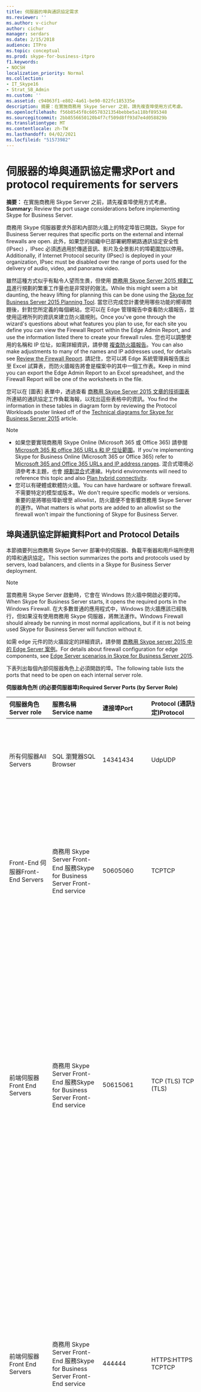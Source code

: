```yaml
---
title: 伺服器的埠與通訊協定需求
ms.reviewer: ''
ms.author: v-cichur
author: cichur
manager: serdars
ms.date: 2/15/2018
audience: ITPro
ms.topic: conceptual
ms.prod: skype-for-business-itpro
f1.keywords:
- NOCSH
localization_priority: Normal
ms.collection:
- IT_Skype16
- Strat_SB_Admin
ms.custom: ''
ms.assetid: c94063f1-e802-4a61-be90-022fc185335e
description: 摘要：在實施商務用 Skype Server 之前，請先複查埠使用方式考慮。
ms.openlocfilehash: f56b8545f8c60578321354bebbe5a118bf895348
ms.sourcegitcommit: 2bb8556650120b4f7cf509d8ff93d7e4d058829b
ms.translationtype: MT
ms.contentlocale: zh-TW
ms.lasthandoff: 04/02/2021
ms.locfileid: "51573982"
---
```

# <a name="port-and-protocol-requirements-for-servers"></a><span data-ttu-id="28a49-103">伺服器的埠與通訊協定需求</span><span class="sxs-lookup"><span data-stu-id="28a49-103">Port and protocol requirements for servers</span></span>
 
<span data-ttu-id="28a49-104">**摘要：** 在實施商務用 Skype Server 之前，請先複查埠使用方式考慮。</span><span class="sxs-lookup"><span data-stu-id="28a49-104">**Summary:** Review the port usage considerations before implementing Skype for Business Server.</span></span>
  
<span data-ttu-id="28a49-105">商務用 Skype 伺服器要求外部和內部防火牆上的特定埠皆已開啟。</span><span class="sxs-lookup"><span data-stu-id="28a49-105">Skype for Business Server requires that specific ports on the external and internal firewalls are open.</span></span> <span data-ttu-id="28a49-106">此外，如果您的組織中已部署網際網路通訊協定安全性 (IPsec) ，IPsec 必須透過用於傳遞音訊、影片及全景影片的埠範圍加以停用。</span><span class="sxs-lookup"><span data-stu-id="28a49-106">Additionally, if Internet Protocol security (IPsec) is deployed in your organization, IPsec must be disabled over the range of ports used for the delivery of audio, video, and panorama video.</span></span> 
  
<span data-ttu-id="28a49-107">雖然這種方式似乎有點令人望而生畏，但使用 [商務用 Skype Server 2015 規劃工具](https://go.microsoft.com/fwlink/p/?LinkID=282725)進行規劃的繁重工作量也是非常好的做法。</span><span class="sxs-lookup"><span data-stu-id="28a49-107">While this might seem a bit daunting, the heavy lifting for planning this can be done using the [Skype for Business Server 2015 Planning Tool](https://go.microsoft.com/fwlink/p/?LinkID=282725).</span></span> <span data-ttu-id="28a49-108">當您已完成您計畫使用哪些功能的嚮導問題後，針對您所定義的每個網站，您可以在 Edge 管理報告中查看防火牆報告，並使用這裡所列的資訊來建立防火牆規則。</span><span class="sxs-lookup"><span data-stu-id="28a49-108">Once you've gone through the wizard's questions about what features you plan to use, for each site you define you can view the Firewall Report within the Edge Admin Report, and use the information listed there to create your firewall rules.</span></span> <span data-ttu-id="28a49-109">您也可以調整使用的名稱和 IP 位址，如需詳細資訊，請參閱 [複查防火牆報告](../../management-tools/planning-tool/review-the-administrator-reports.md#Firewall_report)。</span><span class="sxs-lookup"><span data-stu-id="28a49-109">You can also make adjustments to many of the names and IP addresses used, for details see [Review the Firewall Report](../../management-tools/planning-tool/review-the-administrator-reports.md#Firewall_report).</span></span> <span data-ttu-id="28a49-110">請記住，您可以將 Edge 系統管理員報告匯出至 Excel 試算表，而防火牆報告將會是檔案中的其中一個工作表。</span><span class="sxs-lookup"><span data-stu-id="28a49-110">Keep in mind you can export the Edge Admin Report to an Excel spreadsheet, and the Firewall Report will be one of the worksheets in the file.</span></span> 
  
<span data-ttu-id="28a49-111">您可以在 [圖表] 表單中，透過查看 [商務用 Skype Server 2015 文章的技術圖表](../../technical-diagrams.md) 所連結的通訊協定工作負載海報，以找出這些表格中的資訊。</span><span class="sxs-lookup"><span data-stu-id="28a49-111">You find the information in these tables in diagram form by reviewing the Protocol Workloads poster linked off of the [Technical diagrams for Skype for Business Server 2015](../../technical-diagrams.md) article.</span></span>

> [!NOTE]
> - <span data-ttu-id="28a49-112">如果您要實現商務用 Skype Online (Microsoft 365 或 Office 365) 請參閱 [Microsoft 365 和 office 365 URLs 和 IP 位址範圍](https://support.office.com/article/Office-365-URLs-and-IP-address-ranges-8548a211-3fe7-47cb-abb1-355ea5aa88a2?ui=en-US&amp;amp;rs=en-US&amp;amp;ad=US)。</span><span class="sxs-lookup"><span data-stu-id="28a49-112">If you're implementing Skype for Business Online (Microsoft 365 or Office 365) refer to [Microsoft 365 and Office 365 URLs and IP address ranges](https://support.office.com/article/Office-365-URLs-and-IP-address-ranges-8548a211-3fe7-47cb-abb1-355ea5aa88a2?ui=en-US&amp;amp;rs=en-US&amp;amp;ad=US).</span></span> <span data-ttu-id="28a49-113">混合式環境必須參考本主題，也會 [規劃混合](../../../SfbHybrid/hybrid/plan-hybrid-connectivity.md?bc=%2fSkypeForBusiness%2fbreadcrumb%2floc.json&toc=%2fSkypeForBusiness%2ftoc.json)式連線。</span><span class="sxs-lookup"><span data-stu-id="28a49-113">Hybrid environments will need to reference this topic and also [Plan hybrid connectivity](../../../SfbHybrid/hybrid/plan-hybrid-connectivity.md?bc=%2fSkypeForBusiness%2fbreadcrumb%2floc.json&toc=%2fSkypeForBusiness%2ftoc.json).</span></span>
> - <span data-ttu-id="28a49-114">您可以有硬體或軟體防火牆。</span><span class="sxs-lookup"><span data-stu-id="28a49-114">You can have hardware or software firewall.</span></span> <span data-ttu-id="28a49-115">不需要特定的模型或版本。</span><span class="sxs-lookup"><span data-stu-id="28a49-115">We don't require specific models or versions.</span></span> <span data-ttu-id="28a49-116">重要的是將哪些埠新增至 allowlist，防火牆便不會影響商務用 Skype Server 的運作。</span><span class="sxs-lookup"><span data-stu-id="28a49-116">What matters is what ports are added to an allowlist so the firewall won't impair the functioning of Skype for Business Server.</span></span>
  
## <a name="port-and-protocol-details"></a><span data-ttu-id="28a49-117">埠與通訊協定詳細資料</span><span class="sxs-lookup"><span data-stu-id="28a49-117">Port and Protocol Details</span></span>

<span data-ttu-id="28a49-118">本節摘要列出商務用 Skype Server 部署中的伺服器、負載平衡器和用戶端所使用的埠和通訊協定。</span><span class="sxs-lookup"><span data-stu-id="28a49-118">This section summarizes the ports and protocols used by servers, load balancers, and clients in a Skype for Business Server deployment.</span></span>
  
> [!NOTE]
> <span data-ttu-id="28a49-119">當商務用 Skype Server 啟動時，它會在 Windows 防火牆中開啟必要的埠。</span><span class="sxs-lookup"><span data-stu-id="28a49-119">When Skype for Business Server starts, it opens the required ports in the Windows Firewall.</span></span> <span data-ttu-id="28a49-120">在大多數普通的應用程式中，Windows 防火牆應該已經執行，但如果沒有使用商務用 Skype 伺服器，將無法運作。</span><span class="sxs-lookup"><span data-stu-id="28a49-120">Windows Firewall should already be running in most normal applications, but if it is not being used Skype for Business Server will function without it.</span></span> 
  
<span data-ttu-id="28a49-121">如需 edge 元件的防火牆設定的詳細資訊，請參閱 [商務用 Skype server 2015 中的 Edge Server 案例](../../plan-your-deployment/edge-server-deployments/scenarios.md)。</span><span class="sxs-lookup"><span data-stu-id="28a49-121">For details about firewall configuration for edge components, see [Edge Server scenarios in Skype for Business Server 2015](../../plan-your-deployment/edge-server-deployments/scenarios.md).</span></span> 
  
<span data-ttu-id="28a49-122">下表列出每個內部伺服器角色上必須開啟的埠。</span><span class="sxs-lookup"><span data-stu-id="28a49-122">The following table lists the ports that need to be open on each internal server role.</span></span> 
  
<span data-ttu-id="28a49-123">**伺服器角色所 (的必要伺服器埠)**</span><span class="sxs-lookup"><span data-stu-id="28a49-123">**Required Server Ports (by Server Role)**</span></span>

|<span data-ttu-id="28a49-124">伺服器角色</span><span class="sxs-lookup"><span data-stu-id="28a49-124">Server role</span></span>|<span data-ttu-id="28a49-125">服務名稱</span><span class="sxs-lookup"><span data-stu-id="28a49-125">Service name</span></span>|<span data-ttu-id="28a49-126">連接埠</span><span class="sxs-lookup"><span data-stu-id="28a49-126">Port</span></span>|<span data-ttu-id="28a49-127">Protocol (通訊協定)</span><span class="sxs-lookup"><span data-stu-id="28a49-127">Protocol</span></span>|<span data-ttu-id="28a49-128">附註</span><span class="sxs-lookup"><span data-stu-id="28a49-128">Notes</span></span>|
|:-----|:-----|:-----|:-----|:-----|
|<span data-ttu-id="28a49-129">所有伺服器</span><span class="sxs-lookup"><span data-stu-id="28a49-129">All Servers</span></span>  |<span data-ttu-id="28a49-130">SQL 瀏覽器</span><span class="sxs-lookup"><span data-stu-id="28a49-130">SQL Browser</span></span>  |<span data-ttu-id="28a49-131">1434</span><span class="sxs-lookup"><span data-stu-id="28a49-131">1434</span></span>  |<span data-ttu-id="28a49-132">Udp</span><span class="sxs-lookup"><span data-stu-id="28a49-132">UDP</span></span>  |<span data-ttu-id="28a49-133">SQL Browser 的中央管理存放區資料庫本地複寫複本。</span><span class="sxs-lookup"><span data-stu-id="28a49-133">SQL Browser for the local replicated copy of the Central Management Store database.</span></span>  |
|<span data-ttu-id="28a49-134">Front-End 伺服器</span><span class="sxs-lookup"><span data-stu-id="28a49-134">Front-End Servers</span></span>  |<span data-ttu-id="28a49-135">商務用 Skype Server Front-End 服務</span><span class="sxs-lookup"><span data-stu-id="28a49-135">Skype for Business Server Front-End service</span></span>  |<span data-ttu-id="28a49-136">5060</span><span class="sxs-lookup"><span data-stu-id="28a49-136">5060</span></span>  |<span data-ttu-id="28a49-137">TCP</span><span class="sxs-lookup"><span data-stu-id="28a49-137">TCP</span></span>  |<span data-ttu-id="28a49-138">可選擇性地由 Standard Edition server 和前端伺服器用於信任服務的靜態路由，例如遠端呼叫控制伺服器。</span><span class="sxs-lookup"><span data-stu-id="28a49-138">Optionally used by Standard Edition servers and Front End Servers for static routes to trusted services, such as remote call control servers.</span></span>  |
|<span data-ttu-id="28a49-139">前端伺服器</span><span class="sxs-lookup"><span data-stu-id="28a49-139">Front End Servers</span></span>  |<span data-ttu-id="28a49-140">商務用 Skype Server Front-End 服務</span><span class="sxs-lookup"><span data-stu-id="28a49-140">Skype for Business Server Front-End service</span></span>  |<span data-ttu-id="28a49-141">5061</span><span class="sxs-lookup"><span data-stu-id="28a49-141">5061</span></span>  | <span data-ttu-id="28a49-142">TCP (TLS) </span><span class="sxs-lookup"><span data-stu-id="28a49-142">TCP (TLS)</span></span> |<span data-ttu-id="28a49-143">由 Standard Edition server 和前端集區用於伺服器 (MTLS) 、伺服器與用戶端之間的 SIP 通訊 (TLS) 及前端伺服器與轉送伺服器之間的 SIP 通訊 (MTLS) 。</span><span class="sxs-lookup"><span data-stu-id="28a49-143">Used by Standard Edition servers and Front End pools for all internal SIP communications between servers (MTLS), for SIP communications between Server and Client (TLS) and for SIP communications between Front End Servers and Mediation Servers (MTLS).</span></span> <span data-ttu-id="28a49-144">也用來與監控伺服器進行通訊。</span><span class="sxs-lookup"><span data-stu-id="28a49-144">Also used for communications with a Monitoring Server.</span></span>  |
| <span data-ttu-id="28a49-145">前端伺服器</span><span class="sxs-lookup"><span data-stu-id="28a49-145">Front End Servers</span></span> |<span data-ttu-id="28a49-146">商務用 Skype Server Front-End 服務</span><span class="sxs-lookup"><span data-stu-id="28a49-146">Skype for Business Server Front-End service</span></span>  |<span data-ttu-id="28a49-147">444</span><span class="sxs-lookup"><span data-stu-id="28a49-147">444</span></span>  | <span data-ttu-id="28a49-148">HTTPS:</span><span class="sxs-lookup"><span data-stu-id="28a49-148">HTTPS</span></span> <br/> <span data-ttu-id="28a49-149">TCP</span><span class="sxs-lookup"><span data-stu-id="28a49-149">TCP</span></span>  |<span data-ttu-id="28a49-150">用於可管理會議狀態的 (商務用 Skype Server 元件) 和個別伺服器的商務用 Skype Server 元件之間的 HTTPS 通訊。</span><span class="sxs-lookup"><span data-stu-id="28a49-150">Used for HTTPS communication between the Focus (the Skype for Business Server component that manages conference state) and the individual servers.</span></span>  <br/> <span data-ttu-id="28a49-151">此埠也用於 Survivable 分支裝置和前端伺服器之間的 TCP 通訊。</span><span class="sxs-lookup"><span data-stu-id="28a49-151">This port is also used for TCP communication between Survivable Branch Appliances and Front End Servers.</span></span>  |
|<span data-ttu-id="28a49-152">前端伺服器</span><span class="sxs-lookup"><span data-stu-id="28a49-152">Front End Servers</span></span>  |<span data-ttu-id="28a49-153">商務用 Skype Server Front-End 服務</span><span class="sxs-lookup"><span data-stu-id="28a49-153">Skype for Business Server Front-End service</span></span>  |<span data-ttu-id="28a49-154">135</span><span class="sxs-lookup"><span data-stu-id="28a49-154">135</span></span>  |<span data-ttu-id="28a49-155">DCOM 和遠端過程呼叫 (RPC) </span><span class="sxs-lookup"><span data-stu-id="28a49-155">DCOM and remote procedure call (RPC)</span></span>  |<span data-ttu-id="28a49-156">用於以 DCOM 為基礎的作業，例如移動使用者、使用者複製器同步處理及通訊錄同步處理。</span><span class="sxs-lookup"><span data-stu-id="28a49-156">Used for DCOM based operations such as Moving Users, User Replicator Synchronization, and Address Book Synchronization.</span></span>  |
|<span data-ttu-id="28a49-157">前端伺服器</span><span class="sxs-lookup"><span data-stu-id="28a49-157">Front End Servers</span></span>  |<span data-ttu-id="28a49-158">商務用 Skype Server IM 會議服務</span><span class="sxs-lookup"><span data-stu-id="28a49-158">Skype for Business Server IM Conferencing service</span></span>  |<span data-ttu-id="28a49-159">5062</span><span class="sxs-lookup"><span data-stu-id="28a49-159">5062</span></span>  |<span data-ttu-id="28a49-160">TCP</span><span class="sxs-lookup"><span data-stu-id="28a49-160">TCP</span></span>  |<span data-ttu-id="28a49-161">用於立即訊息 (IM) 會議的傳入 SIP 要求。</span><span class="sxs-lookup"><span data-stu-id="28a49-161">Used for incoming SIP requests for instant messaging (IM) conferencing.</span></span>  |
|<span data-ttu-id="28a49-162">前端伺服器</span><span class="sxs-lookup"><span data-stu-id="28a49-162">Front End Servers</span></span>  |<span data-ttu-id="28a49-163">商務用 Skype Server Web 會議服務</span><span class="sxs-lookup"><span data-stu-id="28a49-163">Skype for Business Server Web Conferencing service</span></span>  |<span data-ttu-id="28a49-164">8057</span><span class="sxs-lookup"><span data-stu-id="28a49-164">8057</span></span>  |<span data-ttu-id="28a49-165">TCP (TLS) </span><span class="sxs-lookup"><span data-stu-id="28a49-165">TCP (TLS)</span></span>  |<span data-ttu-id="28a49-166">用於聆聽持續性共用物件模型 (PSOM) 來自用戶端的連線。</span><span class="sxs-lookup"><span data-stu-id="28a49-166">Used to listen for Persistent Shared Object Model (PSOM) connections from client.</span></span>  |
|<span data-ttu-id="28a49-167">前端伺服器</span><span class="sxs-lookup"><span data-stu-id="28a49-167">Front End Servers</span></span>  |<span data-ttu-id="28a49-168">商務用 Skype Server Web 會議相容性服務</span><span class="sxs-lookup"><span data-stu-id="28a49-168">Skype for Business Server Web Conferencing Compatibility service</span></span>  |<span data-ttu-id="28a49-169">8058</span><span class="sxs-lookup"><span data-stu-id="28a49-169">8058</span></span>  |<span data-ttu-id="28a49-170">TCP (TLS) </span><span class="sxs-lookup"><span data-stu-id="28a49-170">TCP (TLS)</span></span>  |<span data-ttu-id="28a49-171">用於聆聽持續性共用物件模型 (PSOM) 從 Live Meeting 用戶端和舊版商務用 Skype Server 的連線。</span><span class="sxs-lookup"><span data-stu-id="28a49-171">Used to listen for Persistent Shared Object Model (PSOM) connections from the Live Meeting client and previous versions of Skype for Business Server.</span></span>  |
|<span data-ttu-id="28a49-172">前端伺服器</span><span class="sxs-lookup"><span data-stu-id="28a49-172">Front End Servers</span></span>  |<span data-ttu-id="28a49-173">商務用 Skype Server Audio/Video 會議服務</span><span class="sxs-lookup"><span data-stu-id="28a49-173">Skype for Business Server Audio/Video Conferencing service</span></span>  |<span data-ttu-id="28a49-174">5063</span><span class="sxs-lookup"><span data-stu-id="28a49-174">5063</span></span>  |<span data-ttu-id="28a49-175">TCP</span><span class="sxs-lookup"><span data-stu-id="28a49-175">TCP</span></span>  |<span data-ttu-id="28a49-176">用於音訊/視頻 (A/V) 會議的傳入 SIP 要求。</span><span class="sxs-lookup"><span data-stu-id="28a49-176">Used for incoming SIP requests for audio/video (A/V) conferencing.</span></span>  |
|<span data-ttu-id="28a49-177">前端伺服器</span><span class="sxs-lookup"><span data-stu-id="28a49-177">Front End Servers</span></span>  |<span data-ttu-id="28a49-178">商務用 Skype Server Audio/Video 會議服務</span><span class="sxs-lookup"><span data-stu-id="28a49-178">Skype for Business Server Audio/Video Conferencing service</span></span>  |<span data-ttu-id="28a49-179">57501-65535</span><span class="sxs-lookup"><span data-stu-id="28a49-179">57501-65535</span></span>  |<span data-ttu-id="28a49-180">TCP/UDP</span><span class="sxs-lookup"><span data-stu-id="28a49-180">TCP/UDP</span></span>  |<span data-ttu-id="28a49-181">用於視訊會議的媒體埠範圍。</span><span class="sxs-lookup"><span data-stu-id="28a49-181">Media port range used for video conferencing.</span></span>  |
|<span data-ttu-id="28a49-182">前端伺服器</span><span class="sxs-lookup"><span data-stu-id="28a49-182">Front End Servers</span></span>  |<span data-ttu-id="28a49-183">商務用 Skype Server Web 相容性服務</span><span class="sxs-lookup"><span data-stu-id="28a49-183">Skype for Business Server Web Compatibility service</span></span>  |<span data-ttu-id="28a49-184">80</span><span class="sxs-lookup"><span data-stu-id="28a49-184">80</span></span>  |<span data-ttu-id="28a49-185">HTTP:</span><span class="sxs-lookup"><span data-stu-id="28a49-185">HTTP</span></span>  |<span data-ttu-id="28a49-186">用於從前端伺服器到網頁伺服器陣列 Fqdn 的通訊 (IIS web 元件所使用的 URLs) 不使用 HTTPS 時。</span><span class="sxs-lookup"><span data-stu-id="28a49-186">Used for communication from Front End Servers to the web farm FQDNs (the URLs used by IIS web components) when HTTPS is not used.</span></span>  |
|<span data-ttu-id="28a49-187">前端伺服器</span><span class="sxs-lookup"><span data-stu-id="28a49-187">Front End Servers</span></span>  |<span data-ttu-id="28a49-188">商務用 Skype Server Web 相容性服務</span><span class="sxs-lookup"><span data-stu-id="28a49-188">Skype for Business Server Web Compatibility service</span></span>  |<span data-ttu-id="28a49-189">443</span><span class="sxs-lookup"><span data-stu-id="28a49-189">443</span></span>  |<span data-ttu-id="28a49-190">HTTPS:</span><span class="sxs-lookup"><span data-stu-id="28a49-190">HTTPS</span></span>  |<span data-ttu-id="28a49-191">用於從前端伺服器到網頁伺服器陣列 Fqdn 的通訊 (IIS web 元件所使用的 URLs) 。</span><span class="sxs-lookup"><span data-stu-id="28a49-191">Used for communication from Front End Servers to the web farm FQDNs (the URLs used by IIS web components).</span></span>  |
|<span data-ttu-id="28a49-192">前端伺服器</span><span class="sxs-lookup"><span data-stu-id="28a49-192">Front End Servers</span></span>  |<span data-ttu-id="28a49-193">商務用 Skype Server Web 相容性服務</span><span class="sxs-lookup"><span data-stu-id="28a49-193">Skype for Business Server Web Compatibility service</span></span>  |<span data-ttu-id="28a49-194">8080</span><span class="sxs-lookup"><span data-stu-id="28a49-194">8080</span></span>  |<span data-ttu-id="28a49-195">TCP 和 HTTP</span><span class="sxs-lookup"><span data-stu-id="28a49-195">TCP and HTTP</span></span>  |<span data-ttu-id="28a49-196">供外部存取的 web 元件使用。</span><span class="sxs-lookup"><span data-stu-id="28a49-196">Used by web components for external access.</span></span>  |
|<span data-ttu-id="28a49-197">前端伺服器</span><span class="sxs-lookup"><span data-stu-id="28a49-197">Front End Servers</span></span>  |<span data-ttu-id="28a49-198">網頁伺服器元件</span><span class="sxs-lookup"><span data-stu-id="28a49-198">Web server component</span></span>  |<span data-ttu-id="28a49-199">4443</span><span class="sxs-lookup"><span data-stu-id="28a49-199">4443</span></span>  |<span data-ttu-id="28a49-200">HTTPS:</span><span class="sxs-lookup"><span data-stu-id="28a49-200">HTTPS</span></span>  |<span data-ttu-id="28a49-201">HTTPS (，來自反向 Proxy) 與 HTTPS 前端集區間的自動探索登入通訊。</span><span class="sxs-lookup"><span data-stu-id="28a49-201">HTTPS (from Reverse Proxy) and HTTPS Front End inter-pool communications for Autodiscover sign-in.</span></span>  |
|<span data-ttu-id="28a49-202">前端伺服器</span><span class="sxs-lookup"><span data-stu-id="28a49-202">Front End Servers</span></span>  |<span data-ttu-id="28a49-203">網頁伺服器元件</span><span class="sxs-lookup"><span data-stu-id="28a49-203">Web server component</span></span>  |<span data-ttu-id="28a49-204">8060</span><span class="sxs-lookup"><span data-stu-id="28a49-204">8060</span></span>  |<span data-ttu-id="28a49-205">TCP (MTLS) </span><span class="sxs-lookup"><span data-stu-id="28a49-205">TCP (MTLS)</span></span>  ||
|<span data-ttu-id="28a49-206">前端伺服器</span><span class="sxs-lookup"><span data-stu-id="28a49-206">Front End Servers</span></span>  |<span data-ttu-id="28a49-207">網頁伺服器元件</span><span class="sxs-lookup"><span data-stu-id="28a49-207">Web server component</span></span>  |<span data-ttu-id="28a49-208">8061</span><span class="sxs-lookup"><span data-stu-id="28a49-208">8061</span></span>  |<span data-ttu-id="28a49-209">TCP (MTLS) </span><span class="sxs-lookup"><span data-stu-id="28a49-209">TCP (MTLS)</span></span>  ||
|<span data-ttu-id="28a49-210">前端伺服器</span><span class="sxs-lookup"><span data-stu-id="28a49-210">Front End Servers</span></span>  |<span data-ttu-id="28a49-211">行動服務元件</span><span class="sxs-lookup"><span data-stu-id="28a49-211">Mobility Services component</span></span>  |<span data-ttu-id="28a49-212">5086</span><span class="sxs-lookup"><span data-stu-id="28a49-212">5086</span></span>  |<span data-ttu-id="28a49-213">TCP (MTLS) </span><span class="sxs-lookup"><span data-stu-id="28a49-213">TCP (MTLS)</span></span>  |<span data-ttu-id="28a49-214">行動服務內部程式使用的 SIP 埠</span><span class="sxs-lookup"><span data-stu-id="28a49-214">SIP port used by Mobility Services internal processes</span></span>  |
|<span data-ttu-id="28a49-215">前端伺服器</span><span class="sxs-lookup"><span data-stu-id="28a49-215">Front End Servers</span></span>  |<span data-ttu-id="28a49-216">行動服務元件</span><span class="sxs-lookup"><span data-stu-id="28a49-216">Mobility Services component</span></span>  |<span data-ttu-id="28a49-217">5087</span><span class="sxs-lookup"><span data-stu-id="28a49-217">5087</span></span>  |<span data-ttu-id="28a49-218">TCP (MTLS) </span><span class="sxs-lookup"><span data-stu-id="28a49-218">TCP (MTLS)</span></span>  |<span data-ttu-id="28a49-219">行動服務內部程式使用的 SIP 埠</span><span class="sxs-lookup"><span data-stu-id="28a49-219">SIP port used by Mobility Services internal processes</span></span>  |
|<span data-ttu-id="28a49-220">前端伺服器</span><span class="sxs-lookup"><span data-stu-id="28a49-220">Front End Servers</span></span>  |<span data-ttu-id="28a49-221">行動服務元件</span><span class="sxs-lookup"><span data-stu-id="28a49-221">Mobility Services component</span></span>  |<span data-ttu-id="28a49-222">443</span><span class="sxs-lookup"><span data-stu-id="28a49-222">443</span></span>  |<span data-ttu-id="28a49-223">HTTPS:</span><span class="sxs-lookup"><span data-stu-id="28a49-223">HTTPS</span></span>  ||
|<span data-ttu-id="28a49-224">前端伺服器</span><span class="sxs-lookup"><span data-stu-id="28a49-224">Front End Servers</span></span>  |<span data-ttu-id="28a49-225">商務用 Skype Server 會議助理服務 (電話撥入式會議) </span><span class="sxs-lookup"><span data-stu-id="28a49-225">Skype for Business Server Conferencing Attendant service (dial-in conferencing)</span></span>  |<span data-ttu-id="28a49-226">5064</span><span class="sxs-lookup"><span data-stu-id="28a49-226">5064</span></span>  |<span data-ttu-id="28a49-227">TCP</span><span class="sxs-lookup"><span data-stu-id="28a49-227">TCP</span></span>  |<span data-ttu-id="28a49-228">用於電話撥入式會議的傳入 SIP 要求。</span><span class="sxs-lookup"><span data-stu-id="28a49-228">Used for incoming SIP requests for dial-in conferencing.</span></span>  |
|<span data-ttu-id="28a49-229">前端伺服器</span><span class="sxs-lookup"><span data-stu-id="28a49-229">Front End Servers</span></span>  |<span data-ttu-id="28a49-230">商務用 Skype Server 會議助理服務 (電話撥入式會議) </span><span class="sxs-lookup"><span data-stu-id="28a49-230">Skype for Business Server Conferencing Attendant service (dial-in conferencing)</span></span>  |<span data-ttu-id="28a49-231">5072</span><span class="sxs-lookup"><span data-stu-id="28a49-231">5072</span></span>  |<span data-ttu-id="28a49-232">TCP</span><span class="sxs-lookup"><span data-stu-id="28a49-232">TCP</span></span>  |<span data-ttu-id="28a49-233">用於在會議) 中傳入的 SIP 要求 (撥號語音應答。</span><span class="sxs-lookup"><span data-stu-id="28a49-233">Used for incoming SIP requests for Attendant (dial in conferencing).</span></span>  |
|<span data-ttu-id="28a49-234">同時執行組合轉送伺服器的前端伺服器</span><span class="sxs-lookup"><span data-stu-id="28a49-234">Front End Servers that also run a Collocated Mediation Server</span></span>  |<span data-ttu-id="28a49-235">商務用 Skype Server 中繼服務</span><span class="sxs-lookup"><span data-stu-id="28a49-235">Skype for Business Server Mediation service</span></span>  |<span data-ttu-id="28a49-236">5070</span><span class="sxs-lookup"><span data-stu-id="28a49-236">5070</span></span>  |<span data-ttu-id="28a49-237">TCP</span><span class="sxs-lookup"><span data-stu-id="28a49-237">TCP</span></span>  |<span data-ttu-id="28a49-238">由轉送伺服器用於來自前端伺服器到轉送伺服器的傳入要求。</span><span class="sxs-lookup"><span data-stu-id="28a49-238">Used by the Mediation Server for incoming requests from the Front End Server to the Mediation Server.</span></span>  |
|<span data-ttu-id="28a49-239">同時執行組合轉送伺服器的前端伺服器</span><span class="sxs-lookup"><span data-stu-id="28a49-239">Front End Servers that also run a Collocated Mediation Server</span></span>  |<span data-ttu-id="28a49-240">商務用 Skype Server 中繼服務</span><span class="sxs-lookup"><span data-stu-id="28a49-240">Skype for Business Server Mediation service</span></span>  |<span data-ttu-id="28a49-241">5067</span><span class="sxs-lookup"><span data-stu-id="28a49-241">5067</span></span>  |<span data-ttu-id="28a49-242">TCP (TLS) </span><span class="sxs-lookup"><span data-stu-id="28a49-242">TCP (TLS)</span></span>  |<span data-ttu-id="28a49-243">用於從 PSTN 閘道到轉送伺服器的傳入 SIP 要求。</span><span class="sxs-lookup"><span data-stu-id="28a49-243">Used for incoming SIP requests from the PSTN gateway to the Mediation Server.</span></span>  |
|<span data-ttu-id="28a49-244">同時執行組合轉送伺服器的前端伺服器</span><span class="sxs-lookup"><span data-stu-id="28a49-244">Front End Servers that also run a Collocated Mediation Server</span></span>  |<span data-ttu-id="28a49-245">商務用 Skype Server 中繼服務</span><span class="sxs-lookup"><span data-stu-id="28a49-245">Skype for Business Server Mediation service</span></span>  |<span data-ttu-id="28a49-246">5068</span><span class="sxs-lookup"><span data-stu-id="28a49-246">5068</span></span>  |<span data-ttu-id="28a49-247">TCP</span><span class="sxs-lookup"><span data-stu-id="28a49-247">TCP</span></span>  |<span data-ttu-id="28a49-248">用於從 PSTN 閘道到轉送伺服器的傳入 SIP 要求。</span><span class="sxs-lookup"><span data-stu-id="28a49-248">Used for incoming SIP requests from the PSTN gateway to the Mediation Server.</span></span>  |
|<span data-ttu-id="28a49-249">同時執行組合轉送伺服器的前端伺服器</span><span class="sxs-lookup"><span data-stu-id="28a49-249">Front End Servers that also run a Collocated Mediation Server</span></span>  |<span data-ttu-id="28a49-250">商務用 Skype Server 中繼服務</span><span class="sxs-lookup"><span data-stu-id="28a49-250">Skype for Business Server Mediation service</span></span>  |<span data-ttu-id="28a49-251">5081</span><span class="sxs-lookup"><span data-stu-id="28a49-251">5081</span></span>  |<span data-ttu-id="28a49-252">TCP</span><span class="sxs-lookup"><span data-stu-id="28a49-252">TCP</span></span>  |<span data-ttu-id="28a49-253">用於從轉送伺服器到 PSTN 閘道的傳出 SIP 要求。</span><span class="sxs-lookup"><span data-stu-id="28a49-253">Used for outgoing SIP requests from the Mediation Server to the PSTN gateway.</span></span>  |
|<span data-ttu-id="28a49-254">同時執行組合轉送伺服器的前端伺服器</span><span class="sxs-lookup"><span data-stu-id="28a49-254">Front End Servers that also run a Collocated Mediation Server</span></span>  |<span data-ttu-id="28a49-255">商務用 Skype Server 中繼服務</span><span class="sxs-lookup"><span data-stu-id="28a49-255">Skype for Business Server Mediation service</span></span>  |<span data-ttu-id="28a49-256">5082</span><span class="sxs-lookup"><span data-stu-id="28a49-256">5082</span></span>  |<span data-ttu-id="28a49-257">TCP (TLS) </span><span class="sxs-lookup"><span data-stu-id="28a49-257">TCP (TLS)</span></span>  |<span data-ttu-id="28a49-258">用於從轉送伺服器到 PSTN 閘道的傳出 SIP 要求。</span><span class="sxs-lookup"><span data-stu-id="28a49-258">Used for outgoing SIP requests from the Mediation Server to the PSTN gateway.</span></span>  |
|<span data-ttu-id="28a49-259">前端伺服器</span><span class="sxs-lookup"><span data-stu-id="28a49-259">Front End Servers</span></span>  |<span data-ttu-id="28a49-260">商務用 Skype Server 應用程式共用服務</span><span class="sxs-lookup"><span data-stu-id="28a49-260">Skype for Business Server Application Sharing service</span></span>  |<span data-ttu-id="28a49-261">5065</span><span class="sxs-lookup"><span data-stu-id="28a49-261">5065</span></span>  |<span data-ttu-id="28a49-262">TCP</span><span class="sxs-lookup"><span data-stu-id="28a49-262">TCP</span></span>  |<span data-ttu-id="28a49-263">用於應用程式共用的傳入 SIP 聆聽要求。</span><span class="sxs-lookup"><span data-stu-id="28a49-263">Used for incoming SIP listening requests for application sharing.</span></span>  |
|<span data-ttu-id="28a49-264">前端伺服器</span><span class="sxs-lookup"><span data-stu-id="28a49-264">Front End Servers</span></span>  |<span data-ttu-id="28a49-265">商務用 Skype Server 應用程式共用服務</span><span class="sxs-lookup"><span data-stu-id="28a49-265">Skype for Business Server Application Sharing service</span></span>  |<span data-ttu-id="28a49-266">49152-65535</span><span class="sxs-lookup"><span data-stu-id="28a49-266">49152-65535</span></span>  |<span data-ttu-id="28a49-267">TCP</span><span class="sxs-lookup"><span data-stu-id="28a49-267">TCP</span></span>  |<span data-ttu-id="28a49-268">用於應用程式共用的媒體埠範圍。</span><span class="sxs-lookup"><span data-stu-id="28a49-268">Media port range used for application sharing.</span></span>  |
|<span data-ttu-id="28a49-269">前端伺服器</span><span class="sxs-lookup"><span data-stu-id="28a49-269">Front End Servers</span></span>  |<span data-ttu-id="28a49-270">商務用 Skype Server 會議宣告服務</span><span class="sxs-lookup"><span data-stu-id="28a49-270">Skype for Business Server Conferencing Announcement service</span></span>  |<span data-ttu-id="28a49-271">5073</span><span class="sxs-lookup"><span data-stu-id="28a49-271">5073</span></span>  |<span data-ttu-id="28a49-272">TCP</span><span class="sxs-lookup"><span data-stu-id="28a49-272">TCP</span></span>  |<span data-ttu-id="28a49-273">用於商務用 Skype Server 會議宣告服務 (的傳入 SIP 要求，也就是用於電話撥入式會議) 。</span><span class="sxs-lookup"><span data-stu-id="28a49-273">Used for incoming SIP requests for the Skype for Business Server Conferencing Announcement service (that is, for dial-in conferencing).</span></span>  |
|<span data-ttu-id="28a49-274">前端伺服器</span><span class="sxs-lookup"><span data-stu-id="28a49-274">Front End Servers</span></span>  |<span data-ttu-id="28a49-275">商務用 Skype Server 通話駐留服務</span><span class="sxs-lookup"><span data-stu-id="28a49-275">Skype for Business Server Call Park service</span></span>  |<span data-ttu-id="28a49-276">5075</span><span class="sxs-lookup"><span data-stu-id="28a49-276">5075</span></span>  |<span data-ttu-id="28a49-277">TCP</span><span class="sxs-lookup"><span data-stu-id="28a49-277">TCP</span></span>  |<span data-ttu-id="28a49-278">用於通話駐留應用程式的傳入 SIP 要求。</span><span class="sxs-lookup"><span data-stu-id="28a49-278">Used for incoming SIP requests for the Call Park application.</span></span>  |
|<span data-ttu-id="28a49-279">前端伺服器</span><span class="sxs-lookup"><span data-stu-id="28a49-279">Front End Servers</span></span>  |<span data-ttu-id="28a49-280">商務用 Skype Server 音訊測試服務</span><span class="sxs-lookup"><span data-stu-id="28a49-280">Skype for Business Server Audio Test service</span></span>  |<span data-ttu-id="28a49-281">5076</span><span class="sxs-lookup"><span data-stu-id="28a49-281">5076</span></span>  |<span data-ttu-id="28a49-282">TCP</span><span class="sxs-lookup"><span data-stu-id="28a49-282">TCP</span></span>  |<span data-ttu-id="28a49-283">用於音訊測試服務的傳入 SIP 要求。</span><span class="sxs-lookup"><span data-stu-id="28a49-283">Used for incoming SIP requests for the Audio Test service.</span></span>  |
|<span data-ttu-id="28a49-284">前端伺服器</span><span class="sxs-lookup"><span data-stu-id="28a49-284">Front End Servers</span></span>  |<span data-ttu-id="28a49-285">不適用</span><span class="sxs-lookup"><span data-stu-id="28a49-285">Not applicable</span></span>  |<span data-ttu-id="28a49-286">5066</span><span class="sxs-lookup"><span data-stu-id="28a49-286">5066</span></span>  |<span data-ttu-id="28a49-287">TCP</span><span class="sxs-lookup"><span data-stu-id="28a49-287">TCP</span></span>  |<span data-ttu-id="28a49-288">用於輸出增強型 9-1-1 (E9-1-1) 閘道。</span><span class="sxs-lookup"><span data-stu-id="28a49-288">Used for outbound Enhanced 9-1-1 (E9-1-1) gateway.</span></span>  |
|<span data-ttu-id="28a49-289">前端伺服器</span><span class="sxs-lookup"><span data-stu-id="28a49-289">Front End Servers</span></span>  |<span data-ttu-id="28a49-290">商務用 Skype Server 回應群組服務</span><span class="sxs-lookup"><span data-stu-id="28a49-290">Skype for Business Server Response Group service</span></span>  |<span data-ttu-id="28a49-291">5071</span><span class="sxs-lookup"><span data-stu-id="28a49-291">5071</span></span>  |<span data-ttu-id="28a49-292">TCP</span><span class="sxs-lookup"><span data-stu-id="28a49-292">TCP</span></span>  |<span data-ttu-id="28a49-293">用於回應群組應用程式的傳入 SIP 要求。</span><span class="sxs-lookup"><span data-stu-id="28a49-293">Used for incoming SIP requests for the Response Group application.</span></span>  |
|<span data-ttu-id="28a49-294">前端伺服器</span><span class="sxs-lookup"><span data-stu-id="28a49-294">Front End Servers</span></span>  |<span data-ttu-id="28a49-295">商務用 Skype Server 回應群組服務</span><span class="sxs-lookup"><span data-stu-id="28a49-295">Skype for Business Server Response Group service</span></span>  |<span data-ttu-id="28a49-296">8404</span><span class="sxs-lookup"><span data-stu-id="28a49-296">8404</span></span>  |<span data-ttu-id="28a49-297">TCP (MTLS) </span><span class="sxs-lookup"><span data-stu-id="28a49-297">TCP (MTLS)</span></span>  |<span data-ttu-id="28a49-298">用於回應群組應用程式的傳入 SIP 要求。</span><span class="sxs-lookup"><span data-stu-id="28a49-298">Used for incoming SIP requests for the Response Group application.</span></span>  |
|<span data-ttu-id="28a49-299">前端伺服器</span><span class="sxs-lookup"><span data-stu-id="28a49-299">Front End Servers</span></span>  |<span data-ttu-id="28a49-300">商務用 Skype Server 頻寬原則服務</span><span class="sxs-lookup"><span data-stu-id="28a49-300">Skype for Business Server Bandwidth Policy Service</span></span>  |<span data-ttu-id="28a49-301">5080</span><span class="sxs-lookup"><span data-stu-id="28a49-301">5080</span></span>  |<span data-ttu-id="28a49-302">TCP</span><span class="sxs-lookup"><span data-stu-id="28a49-302">TCP</span></span>  |<span data-ttu-id="28a49-303">用於 A/V Edge 輪流流量的頻寬原則服務的通話許可控制。</span><span class="sxs-lookup"><span data-stu-id="28a49-303">Used for call admission control by the Bandwidth Policy service for A/V Edge TURN traffic.</span></span>  |
|<span data-ttu-id="28a49-304">前端伺服器</span><span class="sxs-lookup"><span data-stu-id="28a49-304">Front End Servers</span></span>  |<span data-ttu-id="28a49-305">商務用 Skype Server 檔案共用伺服器存取</span><span class="sxs-lookup"><span data-stu-id="28a49-305">Skype for Business Server File Share server access</span></span>  |<span data-ttu-id="28a49-306">445</span><span class="sxs-lookup"><span data-stu-id="28a49-306">445</span></span>   |<span data-ttu-id="28a49-307">SMB/TCP</span><span class="sxs-lookup"><span data-stu-id="28a49-307">SMB/TCP</span></span>  | <span data-ttu-id="28a49-308">用來取得通訊錄、會議內容，以及儲存在檔案共用伺服器上的其他專案。</span><span class="sxs-lookup"><span data-stu-id="28a49-308">Used to retrieve Address book, meeting content, and other items stored on the File Share server.</span></span>  |
|<span data-ttu-id="28a49-309">前端伺服器</span><span class="sxs-lookup"><span data-stu-id="28a49-309">Front End Servers</span></span>  |<span data-ttu-id="28a49-310">商務用 Skype Server 頻寬原則服務</span><span class="sxs-lookup"><span data-stu-id="28a49-310">Skype for Business Server Bandwidth Policy Service</span></span>  |<span data-ttu-id="28a49-311">448</span><span class="sxs-lookup"><span data-stu-id="28a49-311">448</span></span>  |<span data-ttu-id="28a49-312">TCP</span><span class="sxs-lookup"><span data-stu-id="28a49-312">TCP</span></span>  |<span data-ttu-id="28a49-313">用於商務用 Skype Server 頻寬原則服務的通話許可控制。</span><span class="sxs-lookup"><span data-stu-id="28a49-313">Used for call admission control by the Skype for Business Server Bandwidth Policy Service.</span></span>  |
|<span data-ttu-id="28a49-314">中央管理存放區所在的前端伺服器</span><span class="sxs-lookup"><span data-stu-id="28a49-314">Front End Servers where the Central Management store resides</span></span>  | <span data-ttu-id="28a49-315">商務用 Skype Server 主複製器代理程式服務</span><span class="sxs-lookup"><span data-stu-id="28a49-315">Skype for Business Server Master Replicator Agent service</span></span> |<span data-ttu-id="28a49-316">445</span><span class="sxs-lookup"><span data-stu-id="28a49-316">445</span></span>  |<span data-ttu-id="28a49-317">TCP</span><span class="sxs-lookup"><span data-stu-id="28a49-317">TCP</span></span>  |<span data-ttu-id="28a49-318">用來將設定資料從中央管理存放區推入執行商務用 Skype 伺服器的伺服器。</span><span class="sxs-lookup"><span data-stu-id="28a49-318">Used to push configuration data from the Central Management store to servers running Skype for Business Server.</span></span>  |
|<span data-ttu-id="28a49-319">所有伺服器</span><span class="sxs-lookup"><span data-stu-id="28a49-319">All Servers</span></span>  |<span data-ttu-id="28a49-320">SQL 瀏覽器</span><span class="sxs-lookup"><span data-stu-id="28a49-320">SQL Browser</span></span>  |<span data-ttu-id="28a49-321">1434</span><span class="sxs-lookup"><span data-stu-id="28a49-321">1434</span></span>  |<span data-ttu-id="28a49-322">Udp</span><span class="sxs-lookup"><span data-stu-id="28a49-322">UDP</span></span>  |<span data-ttu-id="28a49-323">本機 SQL Server 實例中中央管理存放區資料的本機複製副本的 SQL 瀏覽器</span><span class="sxs-lookup"><span data-stu-id="28a49-323">SQL Browser for local replicated copy of Central Management store data in local SQL Server instance</span></span>  |
|<span data-ttu-id="28a49-324">所有內部伺服器</span><span class="sxs-lookup"><span data-stu-id="28a49-324">All internal servers</span></span>  |<span data-ttu-id="28a49-325">各種</span><span class="sxs-lookup"><span data-stu-id="28a49-325">Various</span></span>  |<span data-ttu-id="28a49-326">49152-57500</span><span class="sxs-lookup"><span data-stu-id="28a49-326">49152-57500</span></span>  |<span data-ttu-id="28a49-327">TCP/UDP</span><span class="sxs-lookup"><span data-stu-id="28a49-327">TCP/UDP</span></span>  |<span data-ttu-id="28a49-328">用於所有內部伺服器的音訊會議的媒體埠範圍。</span><span class="sxs-lookup"><span data-stu-id="28a49-328">Media port range used for audio conferencing on all internal servers.</span></span> <span data-ttu-id="28a49-329">由終止音訊的所有伺服器使用：前端伺服器 (用於商務用 Skype Server 會議應答服務、商務用 Skype Server 會議宣告服務，以及商務用 Skype Server Audio/Video 會議服務) 和轉送伺服器。</span><span class="sxs-lookup"><span data-stu-id="28a49-329">Used by all servers that terminate audio: Front End Servers (for Skype for Business Server Conferencing Attendant service, Skype for Business Server Conferencing Announcement service, and Skype for Business Server Audio/Video Conferencing service), and Mediation Server.</span></span>  |
|<span data-ttu-id="28a49-330">Office Web Apps Server</span><span class="sxs-lookup"><span data-stu-id="28a49-330">Office Web Apps Servers</span></span>  ||<span data-ttu-id="28a49-331">443</span><span class="sxs-lookup"><span data-stu-id="28a49-331">443</span></span>  ||<span data-ttu-id="28a49-332">供商務用 Skype Server 用來連線到 Office Web Apps Server。</span><span class="sxs-lookup"><span data-stu-id="28a49-332">Used by Skype for Business Server to connect to Office Web Apps Server.</span></span>  |
|<span data-ttu-id="28a49-333">董事</span><span class="sxs-lookup"><span data-stu-id="28a49-333">Directors</span></span>  |<span data-ttu-id="28a49-334">商務用 Skype Server Front-End 服務</span><span class="sxs-lookup"><span data-stu-id="28a49-334">Skype for Business Server Front-End service</span></span>  |<span data-ttu-id="28a49-335">5060</span><span class="sxs-lookup"><span data-stu-id="28a49-335">5060</span></span>  |<span data-ttu-id="28a49-336">TCP</span><span class="sxs-lookup"><span data-stu-id="28a49-336">TCP</span></span>  |<span data-ttu-id="28a49-337">選擇性地用於信任服務的靜態路由，例如遠端呼叫控制伺服器。</span><span class="sxs-lookup"><span data-stu-id="28a49-337">Optionally used for static routes to trusted services, such as remote call control servers.</span></span>  |
|<span data-ttu-id="28a49-338">董事</span><span class="sxs-lookup"><span data-stu-id="28a49-338">Directors</span></span>  |<span data-ttu-id="28a49-339">商務用 Skype Server Front-End 服務</span><span class="sxs-lookup"><span data-stu-id="28a49-339">Skype for Business Server Front-End service</span></span>  |<span data-ttu-id="28a49-340">444</span><span class="sxs-lookup"><span data-stu-id="28a49-340">444</span></span>  |<span data-ttu-id="28a49-341">HTTPS:</span><span class="sxs-lookup"><span data-stu-id="28a49-341">HTTPS</span></span>  <br/> <span data-ttu-id="28a49-342">TCP</span><span class="sxs-lookup"><span data-stu-id="28a49-342">TCP</span></span>  |<span data-ttu-id="28a49-343">前端和 Director 之間的伺服器間通訊。</span><span class="sxs-lookup"><span data-stu-id="28a49-343">Inter-server communication between Front End and Director.</span></span> <span data-ttu-id="28a49-344">此外，用戶端憑證發行 (至前端伺服器) 或驗證是否已發佈用戶端憑證。</span><span class="sxs-lookup"><span data-stu-id="28a49-344">Additionally, client certificate publish (to Front End Servers) or validate if the client certificate has already been published.</span></span>  |
|<span data-ttu-id="28a49-345">董事</span><span class="sxs-lookup"><span data-stu-id="28a49-345">Directors</span></span>  |<span data-ttu-id="28a49-346">商務用 Skype Server Web 相容性服務</span><span class="sxs-lookup"><span data-stu-id="28a49-346">Skype for Business Server Web Compatibility service</span></span>  |<span data-ttu-id="28a49-347">80</span><span class="sxs-lookup"><span data-stu-id="28a49-347">80</span></span>  |<span data-ttu-id="28a49-348">TCP</span><span class="sxs-lookup"><span data-stu-id="28a49-348">TCP</span></span>  |<span data-ttu-id="28a49-349">用於從 Director 到 web 伺服器陣列 Fqdn (的初始通訊) IIS web 元件所使用的 URLs。</span><span class="sxs-lookup"><span data-stu-id="28a49-349">Used for initial communication from Directors to the web farm FQDNs (the URLs used by IIS web components).</span></span> <span data-ttu-id="28a49-350">在正常作業中，會使用埠443和通訊協定類型 TCP 切換到 HTTPS 流量。</span><span class="sxs-lookup"><span data-stu-id="28a49-350">In normal operation, will switch to HTTPS traffic, using port 443 and protocol type TCP.</span></span>  |
|<span data-ttu-id="28a49-351">董事</span><span class="sxs-lookup"><span data-stu-id="28a49-351">Directors</span></span>  |<span data-ttu-id="28a49-352">商務用 Skype Server Web 相容性服務</span><span class="sxs-lookup"><span data-stu-id="28a49-352">Skype for Business Server Web Compatibility service</span></span>  |<span data-ttu-id="28a49-353">443</span><span class="sxs-lookup"><span data-stu-id="28a49-353">443</span></span>  |<span data-ttu-id="28a49-354">HTTPS:</span><span class="sxs-lookup"><span data-stu-id="28a49-354">HTTPS</span></span>  |<span data-ttu-id="28a49-355">用於從 Director 到 web 伺服器陣列 Fqdn 的通訊 (IIS web 元件所使用的 URLs) 。</span><span class="sxs-lookup"><span data-stu-id="28a49-355">Used for communication from Directors to the web farm FQDNs (the URLs used by IIS web components).</span></span>  |
|<span data-ttu-id="28a49-356">董事</span><span class="sxs-lookup"><span data-stu-id="28a49-356">Directors</span></span>  |<span data-ttu-id="28a49-357">商務用 Skype Server Front-End 服務</span><span class="sxs-lookup"><span data-stu-id="28a49-357">Skype for Business Server Front-End service</span></span>  |<span data-ttu-id="28a49-358">5061</span><span class="sxs-lookup"><span data-stu-id="28a49-358">5061</span></span>  |<span data-ttu-id="28a49-359">TCP</span><span class="sxs-lookup"><span data-stu-id="28a49-359">TCP</span></span>  |<span data-ttu-id="28a49-360">用於伺服器與用戶端連線之間的內部通訊。</span><span class="sxs-lookup"><span data-stu-id="28a49-360">Used for internal communications between servers and for client connections.</span></span>  |
|<span data-ttu-id="28a49-361">轉送伺服器</span><span class="sxs-lookup"><span data-stu-id="28a49-361">Mediation Servers</span></span>  |<span data-ttu-id="28a49-362">商務用 Skype Server 中繼服務</span><span class="sxs-lookup"><span data-stu-id="28a49-362">Skype for Business Server Mediation service</span></span>  |<span data-ttu-id="28a49-363">5070</span><span class="sxs-lookup"><span data-stu-id="28a49-363">5070</span></span>  |<span data-ttu-id="28a49-364">TCP</span><span class="sxs-lookup"><span data-stu-id="28a49-364">TCP</span></span>  |<span data-ttu-id="28a49-365">由轉送伺服器用於來自前端伺服器的傳入要求。</span><span class="sxs-lookup"><span data-stu-id="28a49-365">Used by the Mediation Server for incoming requests from the Front End Server.</span></span>  |
|<span data-ttu-id="28a49-366">轉送伺服器</span><span class="sxs-lookup"><span data-stu-id="28a49-366">Mediation Servers</span></span>  |<span data-ttu-id="28a49-367">商務用 Skype Server 中繼服務</span><span class="sxs-lookup"><span data-stu-id="28a49-367">Skype for Business Server Mediation service</span></span>  |<span data-ttu-id="28a49-368">5067</span><span class="sxs-lookup"><span data-stu-id="28a49-368">5067</span></span>  |<span data-ttu-id="28a49-369">TCP (TLS) </span><span class="sxs-lookup"><span data-stu-id="28a49-369">TCP (TLS)</span></span>  |<span data-ttu-id="28a49-370">用於來自 PSTN 閘道的傳入 SIP 要求。</span><span class="sxs-lookup"><span data-stu-id="28a49-370">Used for incoming SIP requests from the PSTN gateway.</span></span>  |
|<span data-ttu-id="28a49-371">轉送伺服器</span><span class="sxs-lookup"><span data-stu-id="28a49-371">Mediation Servers</span></span>  |<span data-ttu-id="28a49-372">商務用 Skype Server 中繼服務</span><span class="sxs-lookup"><span data-stu-id="28a49-372">Skype for Business Server Mediation service</span></span>  |<span data-ttu-id="28a49-373">5068</span><span class="sxs-lookup"><span data-stu-id="28a49-373">5068</span></span>  |<span data-ttu-id="28a49-374">TCP</span><span class="sxs-lookup"><span data-stu-id="28a49-374">TCP</span></span>  |<span data-ttu-id="28a49-375">用於來自 PSTN 閘道的傳入 SIP 要求。</span><span class="sxs-lookup"><span data-stu-id="28a49-375">Used for incoming SIP requests from the PSTN gateway.</span></span>  |
|<span data-ttu-id="28a49-376">轉送伺服器</span><span class="sxs-lookup"><span data-stu-id="28a49-376">Mediation Servers</span></span>  |<span data-ttu-id="28a49-377">商務用 Skype Server 中繼服務</span><span class="sxs-lookup"><span data-stu-id="28a49-377">Skype for Business Server Mediation service</span></span>  |<span data-ttu-id="28a49-378">5070</span><span class="sxs-lookup"><span data-stu-id="28a49-378">5070</span></span>  |<span data-ttu-id="28a49-379">TCP (MTLS) </span><span class="sxs-lookup"><span data-stu-id="28a49-379">TCP (MTLS)</span></span>  |<span data-ttu-id="28a49-380">用於來自前端伺服器的 SIP 要求。</span><span class="sxs-lookup"><span data-stu-id="28a49-380">Used for SIP requests from the Front End Servers.</span></span>  |
|<span data-ttu-id="28a49-381">Persistent Chat 前端伺服器</span><span class="sxs-lookup"><span data-stu-id="28a49-381">Persistent Chat Front End Server</span></span>  |<span data-ttu-id="28a49-382">Persistent Chat SIP</span><span class="sxs-lookup"><span data-stu-id="28a49-382">Persistent Chat SIP</span></span>  |<span data-ttu-id="28a49-383">5041</span><span class="sxs-lookup"><span data-stu-id="28a49-383">5041</span></span>  |<span data-ttu-id="28a49-384">TCP (MTLS) </span><span class="sxs-lookup"><span data-stu-id="28a49-384">TCP (MTLS)</span></span>  ||
|<span data-ttu-id="28a49-385">Persistent Chat 前端伺服器</span><span class="sxs-lookup"><span data-stu-id="28a49-385">Persistent Chat Front End Server</span></span>  |<span data-ttu-id="28a49-386">Persistent Chat Windows Communication Foundation (WCF) </span><span class="sxs-lookup"><span data-stu-id="28a49-386">Persistent Chat Windows Communication Foundation (WCF)</span></span>  |<span data-ttu-id="28a49-387">881</span><span class="sxs-lookup"><span data-stu-id="28a49-387">881</span></span>  |<span data-ttu-id="28a49-388">TCP (TLS) 和 TCP (MTLS) </span><span class="sxs-lookup"><span data-stu-id="28a49-388">TCP (TLS) and TCP (MTLS)</span></span>  ||
|<span data-ttu-id="28a49-389">Persistent Chat 前端伺服器</span><span class="sxs-lookup"><span data-stu-id="28a49-389">Persistent Chat Front End Server</span></span>  |<span data-ttu-id="28a49-390">Persistent Chat File 傳遞服務</span><span class="sxs-lookup"><span data-stu-id="28a49-390">Persistent Chat File Transfer Service</span></span>  |<span data-ttu-id="28a49-391">443</span><span class="sxs-lookup"><span data-stu-id="28a49-391">443</span></span>  |<span data-ttu-id="28a49-392">TCP (TLS) </span><span class="sxs-lookup"><span data-stu-id="28a49-392">TCP (TLS)</span></span>  ||
   
> [!NOTE]
> <span data-ttu-id="28a49-393">某些遠端呼叫控制案例需要在前端伺服器或 Director 和 PBX 之間建立 TCP 連線。</span><span class="sxs-lookup"><span data-stu-id="28a49-393">Some remote call control scenarios require a TCP connection between the Front End Server or Director and the PBX.</span></span> <span data-ttu-id="28a49-394">雖然商務用 Skype 伺服器不再使用 TCP 埠5060，但在遠端呼叫控制部署期間，您會建立信任的伺服器設定，此設定會將 RCC 線路伺服器 FQDN 與前端伺服器或 Director 用來連接 PBX 系統的 TCP 通訊埠產生關聯。</span><span class="sxs-lookup"><span data-stu-id="28a49-394">Although Skype for Business Server no longer uses TCP port 5060, during remote call control deployment you create a trusted server configuration, which associates the RCC Line Server FQDN with the TCP port that the Front End Server or Director will use to connect to the PBX system.</span></span> <span data-ttu-id="28a49-395">如需詳細資訊，請參閱商務用 Skype Server 管理命令介面檔中的 **CsTrustedApplicationComputer** Cmdlet。</span><span class="sxs-lookup"><span data-stu-id="28a49-395">For details, see the **CsTrustedApplicationComputer** cmdlet in the Skype for Business Server Management Shell documentation.</span></span>
  
<span data-ttu-id="28a49-396">針對只使用硬體負載平衡的集區 (不) DNS 負載平衡]，下表顯示需要開啟硬體負載平衡器的埠。</span><span class="sxs-lookup"><span data-stu-id="28a49-396">For your pools that use only hardware load balancing (not DNS load balancing), the following table shows the ports that need to open the hardware load balancers.</span></span>
  
<span data-ttu-id="28a49-397">**硬體負載平衡器埠（如果只使用硬體負載平衡）**</span><span class="sxs-lookup"><span data-stu-id="28a49-397">**Hardware Load Balancer Ports if Using Only Hardware Load Balancing**</span></span>

|<span data-ttu-id="28a49-398">負載平衡器</span><span class="sxs-lookup"><span data-stu-id="28a49-398">Load Balancer</span></span>|<span data-ttu-id="28a49-399">連接埠</span><span class="sxs-lookup"><span data-stu-id="28a49-399">Port</span></span>|<span data-ttu-id="28a49-400">Protocol (通訊協定)</span><span class="sxs-lookup"><span data-stu-id="28a49-400">Protocol</span></span>|
|:-----|:-----|:-----|
|<span data-ttu-id="28a49-401">前端伺服器負載平衡器</span><span class="sxs-lookup"><span data-stu-id="28a49-401">Front End Server load balancer</span></span>  |<span data-ttu-id="28a49-402">5061</span><span class="sxs-lookup"><span data-stu-id="28a49-402">5061</span></span>  |<span data-ttu-id="28a49-403">TCP (TLS) </span><span class="sxs-lookup"><span data-stu-id="28a49-403">TCP (TLS)</span></span>  |
|<span data-ttu-id="28a49-404">前端伺服器負載平衡器</span><span class="sxs-lookup"><span data-stu-id="28a49-404">Front End Server load balancer</span></span>  |<span data-ttu-id="28a49-405">444</span><span class="sxs-lookup"><span data-stu-id="28a49-405">444</span></span>  |<span data-ttu-id="28a49-406">HTTPS:</span><span class="sxs-lookup"><span data-stu-id="28a49-406">HTTPS</span></span>  |
|<span data-ttu-id="28a49-407">前端伺服器負載平衡器</span><span class="sxs-lookup"><span data-stu-id="28a49-407">Front End Server load balancer</span></span>  |<span data-ttu-id="28a49-408">135</span><span class="sxs-lookup"><span data-stu-id="28a49-408">135</span></span>  |<span data-ttu-id="28a49-409">DCOM 和遠端過程呼叫 (RPC) </span><span class="sxs-lookup"><span data-stu-id="28a49-409">DCOM and remote procedure call (RPC)</span></span>  |
|<span data-ttu-id="28a49-410">前端伺服器負載平衡器</span><span class="sxs-lookup"><span data-stu-id="28a49-410">Front End Server load balancer</span></span>  |<span data-ttu-id="28a49-411">80</span><span class="sxs-lookup"><span data-stu-id="28a49-411">80</span></span>  |<span data-ttu-id="28a49-412">HTTP:</span><span class="sxs-lookup"><span data-stu-id="28a49-412">HTTP</span></span>  |
|<span data-ttu-id="28a49-413">前端伺服器負載平衡器</span><span class="sxs-lookup"><span data-stu-id="28a49-413">Front End Server load balancer</span></span>  |<span data-ttu-id="28a49-414">8080</span><span class="sxs-lookup"><span data-stu-id="28a49-414">8080</span></span>  |<span data-ttu-id="28a49-415">TCP-用戶端和裝置對來自前端伺服器-用戶端和裝置的根憑證的驗證</span><span class="sxs-lookup"><span data-stu-id="28a49-415">TCP - Client and device retrieval of root certificate from Front End Server - clients and devices authenticated by NTLM</span></span>  |
|<span data-ttu-id="28a49-416">前端伺服器負載平衡器</span><span class="sxs-lookup"><span data-stu-id="28a49-416">Front End Server load balancer</span></span>  |<span data-ttu-id="28a49-417">443</span><span class="sxs-lookup"><span data-stu-id="28a49-417">443</span></span>  |<span data-ttu-id="28a49-418">HTTPS:</span><span class="sxs-lookup"><span data-stu-id="28a49-418">HTTPS</span></span>  |
|<span data-ttu-id="28a49-419">前端伺服器負載平衡器</span><span class="sxs-lookup"><span data-stu-id="28a49-419">Front End Server load balancer</span></span>  |<span data-ttu-id="28a49-420">4443</span><span class="sxs-lookup"><span data-stu-id="28a49-420">4443</span></span>  |<span data-ttu-id="28a49-421">反向 proxy 中的 HTTPS () </span><span class="sxs-lookup"><span data-stu-id="28a49-421">HTTPS (from reverse proxy)</span></span>  |
|<span data-ttu-id="28a49-422">前端伺服器負載平衡器</span><span class="sxs-lookup"><span data-stu-id="28a49-422">Front End Server load balancer</span></span>  |<span data-ttu-id="28a49-423">5072</span><span class="sxs-lookup"><span data-stu-id="28a49-423">5072</span></span>  |<span data-ttu-id="28a49-424">TCP</span><span class="sxs-lookup"><span data-stu-id="28a49-424">TCP</span></span>  |
|<span data-ttu-id="28a49-425">前端伺服器負載平衡器</span><span class="sxs-lookup"><span data-stu-id="28a49-425">Front End Server load balancer</span></span>  |<span data-ttu-id="28a49-426">5073</span><span class="sxs-lookup"><span data-stu-id="28a49-426">5073</span></span>  |<span data-ttu-id="28a49-427">TCP</span><span class="sxs-lookup"><span data-stu-id="28a49-427">TCP</span></span>  |
|<span data-ttu-id="28a49-428">前端伺服器負載平衡器</span><span class="sxs-lookup"><span data-stu-id="28a49-428">Front End Server load balancer</span></span>  |<span data-ttu-id="28a49-429">5075</span><span class="sxs-lookup"><span data-stu-id="28a49-429">5075</span></span>  |<span data-ttu-id="28a49-430">TCP</span><span class="sxs-lookup"><span data-stu-id="28a49-430">TCP</span></span>  |
|<span data-ttu-id="28a49-431">前端伺服器負載平衡器</span><span class="sxs-lookup"><span data-stu-id="28a49-431">Front End Server load balancer</span></span>  |<span data-ttu-id="28a49-432">5076</span><span class="sxs-lookup"><span data-stu-id="28a49-432">5076</span></span>  |<span data-ttu-id="28a49-433">TCP</span><span class="sxs-lookup"><span data-stu-id="28a49-433">TCP</span></span>  |
|<span data-ttu-id="28a49-434">前端伺服器負載平衡器</span><span class="sxs-lookup"><span data-stu-id="28a49-434">Front End Server load balancer</span></span>  |<span data-ttu-id="28a49-435">5071</span><span class="sxs-lookup"><span data-stu-id="28a49-435">5071</span></span>  |<span data-ttu-id="28a49-436">TCP</span><span class="sxs-lookup"><span data-stu-id="28a49-436">TCP</span></span>  |
|<span data-ttu-id="28a49-437">前端伺服器負載平衡器</span><span class="sxs-lookup"><span data-stu-id="28a49-437">Front End Server load balancer</span></span>  |<span data-ttu-id="28a49-438">5080</span><span class="sxs-lookup"><span data-stu-id="28a49-438">5080</span></span>  |<span data-ttu-id="28a49-439">TCP</span><span class="sxs-lookup"><span data-stu-id="28a49-439">TCP</span></span>  |
|<span data-ttu-id="28a49-440">前端伺服器負載平衡器</span><span class="sxs-lookup"><span data-stu-id="28a49-440">Front End Server load balancer</span></span>  |<span data-ttu-id="28a49-441">448</span><span class="sxs-lookup"><span data-stu-id="28a49-441">448</span></span>  |<span data-ttu-id="28a49-442">TCP</span><span class="sxs-lookup"><span data-stu-id="28a49-442">TCP</span></span>  |
|<span data-ttu-id="28a49-443">轉送伺服器負載平衡器</span><span class="sxs-lookup"><span data-stu-id="28a49-443">Mediation Server load balancer</span></span>  |<span data-ttu-id="28a49-444">5070</span><span class="sxs-lookup"><span data-stu-id="28a49-444">5070</span></span>  |<span data-ttu-id="28a49-445">TCP</span><span class="sxs-lookup"><span data-stu-id="28a49-445">TCP</span></span>  |
|<span data-ttu-id="28a49-446">前端伺服器負載平衡器 (如果集區也執行轉送伺服器) </span><span class="sxs-lookup"><span data-stu-id="28a49-446">Front End Server load balancer (if the pool also runs Mediation Server)</span></span>  |<span data-ttu-id="28a49-447">5070</span><span class="sxs-lookup"><span data-stu-id="28a49-447">5070</span></span>  |<span data-ttu-id="28a49-448">TCP</span><span class="sxs-lookup"><span data-stu-id="28a49-448">TCP</span></span>  |
|<span data-ttu-id="28a49-449">Director 負載平衡器</span><span class="sxs-lookup"><span data-stu-id="28a49-449">Director load balancer</span></span>  |<span data-ttu-id="28a49-450">443</span><span class="sxs-lookup"><span data-stu-id="28a49-450">443</span></span>  |<span data-ttu-id="28a49-451">HTTPS:</span><span class="sxs-lookup"><span data-stu-id="28a49-451">HTTPS</span></span>  |
|<span data-ttu-id="28a49-452">Director 負載平衡器</span><span class="sxs-lookup"><span data-stu-id="28a49-452">Director load balancer</span></span>  |<span data-ttu-id="28a49-453">444</span><span class="sxs-lookup"><span data-stu-id="28a49-453">444</span></span>  |<span data-ttu-id="28a49-454">HTTPS:</span><span class="sxs-lookup"><span data-stu-id="28a49-454">HTTPS</span></span>  |
|<span data-ttu-id="28a49-455">Director 負載平衡器</span><span class="sxs-lookup"><span data-stu-id="28a49-455">Director load balancer</span></span>  |<span data-ttu-id="28a49-456">5061</span><span class="sxs-lookup"><span data-stu-id="28a49-456">5061</span></span>  |<span data-ttu-id="28a49-457">TCP</span><span class="sxs-lookup"><span data-stu-id="28a49-457">TCP</span></span>  |
|<span data-ttu-id="28a49-458">Director 負載平衡器</span><span class="sxs-lookup"><span data-stu-id="28a49-458">Director load balancer</span></span>  |<span data-ttu-id="28a49-459">4443</span><span class="sxs-lookup"><span data-stu-id="28a49-459">4443</span></span>  |<span data-ttu-id="28a49-460">反向 proxy 中的 HTTPS () </span><span class="sxs-lookup"><span data-stu-id="28a49-460">HTTPS (from reverse proxy)</span></span>  |
   
<span data-ttu-id="28a49-461">使用 DNS 負載平衡的前端集區和 Director 集區也必須部署硬體負載平衡器。</span><span class="sxs-lookup"><span data-stu-id="28a49-461">Your Front End pools and Director pools that use DNS load balancing also must have a hardware load balancer deployed.</span></span> <span data-ttu-id="28a49-462">下表顯示這些硬體負載平衡器上需要開啟的埠。</span><span class="sxs-lookup"><span data-stu-id="28a49-462">The following table shows the ports that need to be open on these hardware load balancers.</span></span>
  
<span data-ttu-id="28a49-463">**硬體負載平衡器埠（如果使用 DNS 負載平衡）**</span><span class="sxs-lookup"><span data-stu-id="28a49-463">**Hardware Load Balancer Ports if Using DNS Load Balancing**</span></span>

|<span data-ttu-id="28a49-464">負載平衡器</span><span class="sxs-lookup"><span data-stu-id="28a49-464">Load Balancer</span></span>|<span data-ttu-id="28a49-465">連接埠</span><span class="sxs-lookup"><span data-stu-id="28a49-465">Port</span></span>|<span data-ttu-id="28a49-466">Protocol (通訊協定)</span><span class="sxs-lookup"><span data-stu-id="28a49-466">Protocol</span></span>|
|:-----|:-----|:-----|
|<span data-ttu-id="28a49-467">前端伺服器負載平衡器</span><span class="sxs-lookup"><span data-stu-id="28a49-467">Front End Server load balancer</span></span>  |<span data-ttu-id="28a49-468">80</span><span class="sxs-lookup"><span data-stu-id="28a49-468">80</span></span>  |<span data-ttu-id="28a49-469">HTTP:</span><span class="sxs-lookup"><span data-stu-id="28a49-469">HTTP</span></span>  |
|<span data-ttu-id="28a49-470">前端伺服器負載平衡器</span><span class="sxs-lookup"><span data-stu-id="28a49-470">Front End Server load balancer</span></span>  |<span data-ttu-id="28a49-471">443</span><span class="sxs-lookup"><span data-stu-id="28a49-471">443</span></span>  |<span data-ttu-id="28a49-472">HTTPS:</span><span class="sxs-lookup"><span data-stu-id="28a49-472">HTTPS</span></span>  |
|<span data-ttu-id="28a49-473">前端伺服器負載平衡器</span><span class="sxs-lookup"><span data-stu-id="28a49-473">Front End Server load balancer</span></span>  |<span data-ttu-id="28a49-474">8080</span><span class="sxs-lookup"><span data-stu-id="28a49-474">8080</span></span>  |<span data-ttu-id="28a49-475">TCP-用戶端和裝置對來自前端伺服器-用戶端和裝置的根憑證的驗證</span><span class="sxs-lookup"><span data-stu-id="28a49-475">TCP - Client and device retrieval of root certificate from Front End Server - clients and devices authenticated by NTLM</span></span>  |
|<span data-ttu-id="28a49-476">前端伺服器負載平衡器</span><span class="sxs-lookup"><span data-stu-id="28a49-476">Front End Server load balancer</span></span>  |<span data-ttu-id="28a49-477">4443</span><span class="sxs-lookup"><span data-stu-id="28a49-477">4443</span></span>  |<span data-ttu-id="28a49-478">反向 proxy 中的 HTTPS () </span><span class="sxs-lookup"><span data-stu-id="28a49-478">HTTPS (from reverse proxy)</span></span>  |
|<span data-ttu-id="28a49-479">Director 負載平衡器</span><span class="sxs-lookup"><span data-stu-id="28a49-479">Director load balancer</span></span>  |<span data-ttu-id="28a49-480">443</span><span class="sxs-lookup"><span data-stu-id="28a49-480">443</span></span>  |<span data-ttu-id="28a49-481">HTTPS:</span><span class="sxs-lookup"><span data-stu-id="28a49-481">HTTPS</span></span>  |
|<span data-ttu-id="28a49-482">Director 負載平衡器</span><span class="sxs-lookup"><span data-stu-id="28a49-482">Director load balancer</span></span>  |<span data-ttu-id="28a49-483">4443</span><span class="sxs-lookup"><span data-stu-id="28a49-483">4443</span></span>  |<span data-ttu-id="28a49-484">反向 proxy 中的 HTTPS () </span><span class="sxs-lookup"><span data-stu-id="28a49-484">HTTPS (from reverse proxy)</span></span>  |

<span data-ttu-id="28a49-485">**必要的用戶端埠**</span><span class="sxs-lookup"><span data-stu-id="28a49-485">**Required Client Ports**</span></span>

|<span data-ttu-id="28a49-486">元件</span><span class="sxs-lookup"><span data-stu-id="28a49-486">Component</span></span>|<span data-ttu-id="28a49-487">連接埠</span><span class="sxs-lookup"><span data-stu-id="28a49-487">Port</span></span>|<span data-ttu-id="28a49-488">Protocol (通訊協定)</span><span class="sxs-lookup"><span data-stu-id="28a49-488">Protocol</span></span>|<span data-ttu-id="28a49-489">附註</span><span class="sxs-lookup"><span data-stu-id="28a49-489">Notes</span></span>|
|:-----|:-----|:-----|:-----|
|<span data-ttu-id="28a49-490">用戶端</span><span class="sxs-lookup"><span data-stu-id="28a49-490">Clients</span></span>  |<span data-ttu-id="28a49-491">67/68</span><span class="sxs-lookup"><span data-stu-id="28a49-491">67/68</span></span>  |<span data-ttu-id="28a49-492">Dhcp</span><span class="sxs-lookup"><span data-stu-id="28a49-492">DHCP</span></span>  |<span data-ttu-id="28a49-493">由商務用 Skype Server 用來尋找註冊機 FQDN (也就是說，如果 DNS SRV 失敗，且未設定) 手動設定。</span><span class="sxs-lookup"><span data-stu-id="28a49-493">Used by Skype for Business Server to find the Registrar FQDN (that is, if DNS SRV fails and manual settings are not configured).</span></span>  |
|<span data-ttu-id="28a49-494">用戶端</span><span class="sxs-lookup"><span data-stu-id="28a49-494">Clients</span></span>  |<span data-ttu-id="28a49-495">443</span><span class="sxs-lookup"><span data-stu-id="28a49-495">443</span></span>  |<span data-ttu-id="28a49-496">TCP (TLS) </span><span class="sxs-lookup"><span data-stu-id="28a49-496">TCP (TLS)</span></span>  |<span data-ttu-id="28a49-497">用於外部使用者存取的用戶端對伺服器 SIP 流量。</span><span class="sxs-lookup"><span data-stu-id="28a49-497">Used for client-to-server SIP traffic for external user access.</span></span>  |
|<span data-ttu-id="28a49-498">用戶端</span><span class="sxs-lookup"><span data-stu-id="28a49-498">Clients</span></span>  |<span data-ttu-id="28a49-499">443</span><span class="sxs-lookup"><span data-stu-id="28a49-499">443</span></span>  |<span data-ttu-id="28a49-500">TCP (PSOM/TLS) </span><span class="sxs-lookup"><span data-stu-id="28a49-500">TCP (PSOM/TLS)</span></span>  |<span data-ttu-id="28a49-501">用於外部使用者存取 web 會議會話。</span><span class="sxs-lookup"><span data-stu-id="28a49-501">Used for external user access to web conferencing sessions.</span></span>  |
|<span data-ttu-id="28a49-502">用戶端</span><span class="sxs-lookup"><span data-stu-id="28a49-502">Clients</span></span>  |<span data-ttu-id="28a49-503">443</span><span class="sxs-lookup"><span data-stu-id="28a49-503">443</span></span>  |<span data-ttu-id="28a49-504">TCP (STUN/MSTURN) </span><span class="sxs-lookup"><span data-stu-id="28a49-504">TCP (STUN/MSTURN)</span></span>  |<span data-ttu-id="28a49-505">用於外部使用者存取 A/V 會話和媒體 (TCP) </span><span class="sxs-lookup"><span data-stu-id="28a49-505">Used for external user access to A/V sessions and media (TCP)</span></span>  |
|<span data-ttu-id="28a49-506">用戶端</span><span class="sxs-lookup"><span data-stu-id="28a49-506">Clients</span></span>  |<span data-ttu-id="28a49-507">3478</span><span class="sxs-lookup"><span data-stu-id="28a49-507">3478</span></span>  |<span data-ttu-id="28a49-508">UDP (STUN/MSTURN) </span><span class="sxs-lookup"><span data-stu-id="28a49-508">UDP (STUN/MSTURN)</span></span>  |<span data-ttu-id="28a49-509">用於外部使用者存取 A/V 會話和媒體 (UDP) </span><span class="sxs-lookup"><span data-stu-id="28a49-509">Used for external user access to A/V sessions and media (UDP)</span></span>  |
|<span data-ttu-id="28a49-510">用戶端</span><span class="sxs-lookup"><span data-stu-id="28a49-510">Clients</span></span>  |<span data-ttu-id="28a49-511">5061</span><span class="sxs-lookup"><span data-stu-id="28a49-511">5061</span></span>  |<span data-ttu-id="28a49-512">TCP (MTLS) </span><span class="sxs-lookup"><span data-stu-id="28a49-512">TCP (MTLS)</span></span>  |<span data-ttu-id="28a49-513">用於外部使用者存取的用戶端對伺服器 SIP 流量。</span><span class="sxs-lookup"><span data-stu-id="28a49-513">Used for client-to-server SIP traffic for external user access.</span></span>  |
|<span data-ttu-id="28a49-514">用戶端</span><span class="sxs-lookup"><span data-stu-id="28a49-514">Clients</span></span>  |<span data-ttu-id="28a49-515">6891-6901</span><span class="sxs-lookup"><span data-stu-id="28a49-515">6891-6901</span></span>  |<span data-ttu-id="28a49-516">TCP</span><span class="sxs-lookup"><span data-stu-id="28a49-516">TCP</span></span>  |<span data-ttu-id="28a49-517">用於商務用 Skype 用戶端和舊版用戶端之間的檔案傳輸。</span><span class="sxs-lookup"><span data-stu-id="28a49-517">Used for file transfer between Skype for Business clients and previous clients.</span></span>  |
|<span data-ttu-id="28a49-518">用戶端</span><span class="sxs-lookup"><span data-stu-id="28a49-518">Clients</span></span>  |<span data-ttu-id="28a49-519">1024-65535 \*</span><span class="sxs-lookup"><span data-stu-id="28a49-519">1024-65535 \*</span></span>  |<span data-ttu-id="28a49-520">TCP/UDP</span><span class="sxs-lookup"><span data-stu-id="28a49-520">TCP/UDP</span></span>  |<span data-ttu-id="28a49-521">音訊埠範圍 (至少需要20個埠) </span><span class="sxs-lookup"><span data-stu-id="28a49-521">Audio port range (minimum of 20 ports required)</span></span>  |
|<span data-ttu-id="28a49-522">用戶端</span><span class="sxs-lookup"><span data-stu-id="28a49-522">Clients</span></span>  |<span data-ttu-id="28a49-523">1024-65535 \*</span><span class="sxs-lookup"><span data-stu-id="28a49-523">1024-65535 \*</span></span>  |<span data-ttu-id="28a49-524">TCP/UDP</span><span class="sxs-lookup"><span data-stu-id="28a49-524">TCP/UDP</span></span>  |<span data-ttu-id="28a49-525">影片埠範圍 (至少需要20個埠) 。</span><span class="sxs-lookup"><span data-stu-id="28a49-525">Video port range (minimum of 20 ports required).</span></span>  |
|<span data-ttu-id="28a49-526">用戶端</span><span class="sxs-lookup"><span data-stu-id="28a49-526">Clients</span></span>  |<span data-ttu-id="28a49-527">1024-65535 \*</span><span class="sxs-lookup"><span data-stu-id="28a49-527">1024-65535 \*</span></span>  |<span data-ttu-id="28a49-528">TCP</span><span class="sxs-lookup"><span data-stu-id="28a49-528">TCP</span></span>  |<span data-ttu-id="28a49-529">對等檔案傳輸 (若為會議檔案傳輸，用戶端會使用 PSOM) 。</span><span class="sxs-lookup"><span data-stu-id="28a49-529">Peer-to-peer file transfer (for conferencing file transfer, clients use PSOM).</span></span>  |
|<span data-ttu-id="28a49-530">用戶端</span><span class="sxs-lookup"><span data-stu-id="28a49-530">Clients</span></span>  |<span data-ttu-id="28a49-531">1024-65535 \*</span><span class="sxs-lookup"><span data-stu-id="28a49-531">1024-65535 \*</span></span>  |<span data-ttu-id="28a49-532">TCP</span><span class="sxs-lookup"><span data-stu-id="28a49-532">TCP</span></span>  |<span data-ttu-id="28a49-533">應用程式共用。</span><span class="sxs-lookup"><span data-stu-id="28a49-533">Application sharing.</span></span>  |
|<span data-ttu-id="28a49-534">Aastra 6721ip 公共區域電話</span><span class="sxs-lookup"><span data-stu-id="28a49-534">Aastra 6721ip common area phone</span></span>  <br/> <span data-ttu-id="28a49-535">Aastra 6725ip 電話機</span><span class="sxs-lookup"><span data-stu-id="28a49-535">Aastra 6725ip desk phone</span></span>  <br/> <span data-ttu-id="28a49-536">HP 4110 IP 電話 (通用區域電話) </span><span class="sxs-lookup"><span data-stu-id="28a49-536">HP 4110 IP Phone (common area phone)</span></span>  <br/> <span data-ttu-id="28a49-537">HP 4120 IP 電話 (電話機)</span><span class="sxs-lookup"><span data-stu-id="28a49-537">HP 4120 IP Phone (desk phone)</span></span>  <br/> <span data-ttu-id="28a49-538">Polycom CX500 IP 公共區域電話</span><span class="sxs-lookup"><span data-stu-id="28a49-538">Polycom CX500 IP common area phone</span></span>  <br/> <span data-ttu-id="28a49-539">Polycom CX600 IP 電話機</span><span class="sxs-lookup"><span data-stu-id="28a49-539">Polycom CX600 IP desk phone</span></span>  <br/> <span data-ttu-id="28a49-540">Polycom CX700 IP 服務台電話</span><span class="sxs-lookup"><span data-stu-id="28a49-540">Polycom CX700 IP desk phone</span></span>  <br/> <span data-ttu-id="28a49-541">Polycom CX3000 IP 會議電話</span><span class="sxs-lookup"><span data-stu-id="28a49-541">Polycom CX3000 IP conference phone</span></span>  |<span data-ttu-id="28a49-542">67/68</span><span class="sxs-lookup"><span data-stu-id="28a49-542">67/68</span></span>  |<span data-ttu-id="28a49-543">Dhcp</span><span class="sxs-lookup"><span data-stu-id="28a49-543">DHCP</span></span>  |<span data-ttu-id="28a49-544">由所列裝置使用以尋找商務用 Skype 伺服器憑證、布建 FQDN 和註冊機 FQDN。</span><span class="sxs-lookup"><span data-stu-id="28a49-544">Used by the listed devices to find the Skype for Business Server certificate, provisioning FQDN, and Registrar FQDN.</span></span>  |
   
<span data-ttu-id="28a49-545">\* 若要設定這些媒體類型的特定埠，請使用 CsConferencingConfiguration Cmdlet (ClientMediaPortRangeEnabled、ClientMediaPort 及 ClientMediaPortRange 參數) 。</span><span class="sxs-lookup"><span data-stu-id="28a49-545">\* To configure specific ports for these media types, use the CsConferencingConfiguration cmdlet (ClientMediaPortRangeEnabled, ClientMediaPort, and ClientMediaPortRange parameters).</span></span>
  
> [!NOTE]
> <span data-ttu-id="28a49-546">商務用 Skype 用戶端的安裝程式會自動在用戶端電腦上建立所需的作業系統防火牆例外狀況。</span><span class="sxs-lookup"><span data-stu-id="28a49-546">The setup programs for Skype for Business clients automatically create the required operating-system firewall exceptions on the client computer.</span></span> 

> [!NOTE]
> <span data-ttu-id="28a49-547">在用戶端必須透過組織的防火牆 (的任何情況下（例如，其他組織所主控的外部通訊或會議) ），都需要用於外部使用者存取的埠。</span><span class="sxs-lookup"><span data-stu-id="28a49-547">The ports that are used for external user access are required for any scenario in which the client must traverse the organization's firewall (for example, any external communications or meetings hosted by other organizations).</span></span> 
  
## <a name="ipsec-exceptions"></a><span data-ttu-id="28a49-548">IPsec 例外狀況</span><span class="sxs-lookup"><span data-stu-id="28a49-548">IPsec exceptions</span></span>

<span data-ttu-id="28a49-549">針對網際網路通訊協定安全性 (IPsec)  (的商業網路請參閱 IETF RFC 4301-4309) 已部署，IPsec 必須透過用於傳遞音訊、影片及全景影片的埠範圍加以停用。</span><span class="sxs-lookup"><span data-stu-id="28a49-549">For enterprise networks where Internet Protocol security (IPsec) (see IETF RFC 4301-4309) has been deployed, IPsec must be disabled over the range of ports used for the delivery of audio, video, and panoramic video.</span></span> <span data-ttu-id="28a49-550">為了避免在媒體連接埠分配期間，因為 IPSec 交涉而導致出現延遲現象，建議您這麼做。</span><span class="sxs-lookup"><span data-stu-id="28a49-550">The recommendation is motivated by the need to avoid any delay in the allocation of media ports due to IPsec negotiation.</span></span>
  
<span data-ttu-id="28a49-551">下表說明建議採用的 IPSec 例外設定。</span><span class="sxs-lookup"><span data-stu-id="28a49-551">The following table explains the recommended IPsec exception settings.</span></span> 
  
<span data-ttu-id="28a49-552">**建議的 IPsec 例外**</span><span class="sxs-lookup"><span data-stu-id="28a49-552">**Recommended IPsec Exceptions**</span></span>

|<span data-ttu-id="28a49-553">規則名稱</span><span class="sxs-lookup"><span data-stu-id="28a49-553">Rule name</span></span>|<span data-ttu-id="28a49-554">來源 IP</span><span class="sxs-lookup"><span data-stu-id="28a49-554">Source IP</span></span>|<span data-ttu-id="28a49-555">目的地 IP</span><span class="sxs-lookup"><span data-stu-id="28a49-555">Destination IP</span></span>|<span data-ttu-id="28a49-556">Protocol (通訊協定)</span><span class="sxs-lookup"><span data-stu-id="28a49-556">Protocol</span></span>|<span data-ttu-id="28a49-557">來源連接埠</span><span class="sxs-lookup"><span data-stu-id="28a49-557">Source port</span></span>|<span data-ttu-id="28a49-558">目的地連接埠</span><span class="sxs-lookup"><span data-stu-id="28a49-558">Destination port</span></span>|<span data-ttu-id="28a49-559">驗證需求</span><span class="sxs-lookup"><span data-stu-id="28a49-559">Authentication Requirement</span></span>|
|:--- |:--- |:--- |:--- |:--- |:--- |:--- |
|<span data-ttu-id="28a49-560">A/V Edge Server (輸入的內部流量)</span><span class="sxs-lookup"><span data-stu-id="28a49-560">A/V Edge Server Internal Inbound</span></span>  |<span data-ttu-id="28a49-561">任何</span><span class="sxs-lookup"><span data-stu-id="28a49-561">Any</span></span>  |<span data-ttu-id="28a49-562">A/V Edge Server (內部流量)</span><span class="sxs-lookup"><span data-stu-id="28a49-562">A/V Edge Server Internal</span></span>  |<span data-ttu-id="28a49-563">UDP 和 TCP</span><span class="sxs-lookup"><span data-stu-id="28a49-563">UDP and TCP</span></span>  |<span data-ttu-id="28a49-564">任何</span><span class="sxs-lookup"><span data-stu-id="28a49-564">Any</span></span>  |<span data-ttu-id="28a49-565">任何</span><span class="sxs-lookup"><span data-stu-id="28a49-565">Any</span></span>  |<span data-ttu-id="28a49-566">不驗證</span><span class="sxs-lookup"><span data-stu-id="28a49-566">Don't authenticate</span></span>  |
|<span data-ttu-id="28a49-567">A/V Edge Server (輸入的外部流量)</span><span class="sxs-lookup"><span data-stu-id="28a49-567">A/V Edge Server External Inbound</span></span>  |<span data-ttu-id="28a49-568">任何</span><span class="sxs-lookup"><span data-stu-id="28a49-568">Any</span></span>  |<span data-ttu-id="28a49-569">A/V Edge Server (外部流量)</span><span class="sxs-lookup"><span data-stu-id="28a49-569">A/V Edge Server External</span></span>  |<span data-ttu-id="28a49-570">UDP 和 TCP</span><span class="sxs-lookup"><span data-stu-id="28a49-570">UDP and TCP</span></span>  |<span data-ttu-id="28a49-571">任何</span><span class="sxs-lookup"><span data-stu-id="28a49-571">Any</span></span>  |<span data-ttu-id="28a49-572">任何</span><span class="sxs-lookup"><span data-stu-id="28a49-572">Any</span></span>  |<span data-ttu-id="28a49-573">不驗證</span><span class="sxs-lookup"><span data-stu-id="28a49-573">Don't authenticate</span></span>  |
|<span data-ttu-id="28a49-574">A/V Edge Server (輸出的內部流量)</span><span class="sxs-lookup"><span data-stu-id="28a49-574">A/V Edge Server Internal Outbound</span></span>  |<span data-ttu-id="28a49-575">A/V Edge Server (內部流量)</span><span class="sxs-lookup"><span data-stu-id="28a49-575">A/V Edge Server Internal</span></span>  |<span data-ttu-id="28a49-576">任何</span><span class="sxs-lookup"><span data-stu-id="28a49-576">Any</span></span>  |<span data-ttu-id="28a49-577">UDP &amp; TCP</span><span class="sxs-lookup"><span data-stu-id="28a49-577">UDP &amp; TCP</span></span>  |<span data-ttu-id="28a49-578">任何</span><span class="sxs-lookup"><span data-stu-id="28a49-578">Any</span></span>  |<span data-ttu-id="28a49-579">任何</span><span class="sxs-lookup"><span data-stu-id="28a49-579">Any</span></span>  |<span data-ttu-id="28a49-580">不驗證</span><span class="sxs-lookup"><span data-stu-id="28a49-580">Don't authenticate</span></span>  |
|<span data-ttu-id="28a49-581">A/V Edge Server (輸出的外部流量)</span><span class="sxs-lookup"><span data-stu-id="28a49-581">A/V Edge Server External Outbound</span></span>  |<span data-ttu-id="28a49-582">A/V Edge Server (外部流量)</span><span class="sxs-lookup"><span data-stu-id="28a49-582">A/V Edge Server External</span></span>  |<span data-ttu-id="28a49-583">任何</span><span class="sxs-lookup"><span data-stu-id="28a49-583">Any</span></span>  |<span data-ttu-id="28a49-584">UDP 和 TCP</span><span class="sxs-lookup"><span data-stu-id="28a49-584">UDP and TCP</span></span>  |<span data-ttu-id="28a49-585">任何</span><span class="sxs-lookup"><span data-stu-id="28a49-585">Any</span></span>  |<span data-ttu-id="28a49-586">任何</span><span class="sxs-lookup"><span data-stu-id="28a49-586">Any</span></span>  |<span data-ttu-id="28a49-587">不驗證</span><span class="sxs-lookup"><span data-stu-id="28a49-587">Don't authenticate</span></span>  |
|<span data-ttu-id="28a49-588">中繼伺服器 (輸入流量)</span><span class="sxs-lookup"><span data-stu-id="28a49-588">Mediation Server Inbound</span></span>  |<span data-ttu-id="28a49-589">任何</span><span class="sxs-lookup"><span data-stu-id="28a49-589">Any</span></span>  |<span data-ttu-id="28a49-590">調解</span><span class="sxs-lookup"><span data-stu-id="28a49-590">Mediation</span></span>  <br/> <span data-ttu-id="28a49-591">伺服器 (s) </span><span class="sxs-lookup"><span data-stu-id="28a49-591">Server(s)</span></span>  |<span data-ttu-id="28a49-592">UDP 和 TCP</span><span class="sxs-lookup"><span data-stu-id="28a49-592">UDP and TCP</span></span>  |<span data-ttu-id="28a49-593">任何</span><span class="sxs-lookup"><span data-stu-id="28a49-593">Any</span></span>  |<span data-ttu-id="28a49-594">任何</span><span class="sxs-lookup"><span data-stu-id="28a49-594">Any</span></span>  |<span data-ttu-id="28a49-595">不驗證</span><span class="sxs-lookup"><span data-stu-id="28a49-595">Don't authenticate</span></span>  |
|<span data-ttu-id="28a49-596">中繼伺服器 (輸出流量)</span><span class="sxs-lookup"><span data-stu-id="28a49-596">Mediation Server Outbound</span></span>  |<span data-ttu-id="28a49-597">調解</span><span class="sxs-lookup"><span data-stu-id="28a49-597">Mediation</span></span>  <br/> <span data-ttu-id="28a49-598">伺服器 (s) </span><span class="sxs-lookup"><span data-stu-id="28a49-598">Server(s)</span></span>  |<span data-ttu-id="28a49-599">任何</span><span class="sxs-lookup"><span data-stu-id="28a49-599">Any</span></span>  |<span data-ttu-id="28a49-600">UDP 和 TCP</span><span class="sxs-lookup"><span data-stu-id="28a49-600">UDP and TCP</span></span>  |<span data-ttu-id="28a49-601">任何</span><span class="sxs-lookup"><span data-stu-id="28a49-601">Any</span></span>  |<span data-ttu-id="28a49-602">任何</span><span class="sxs-lookup"><span data-stu-id="28a49-602">Any</span></span>  |<span data-ttu-id="28a49-603">不驗證</span><span class="sxs-lookup"><span data-stu-id="28a49-603">Don't authenticate</span></span>  |
|<span data-ttu-id="28a49-604">會議服務員 (輸入流量)</span><span class="sxs-lookup"><span data-stu-id="28a49-604">Conferencing Attendant Inbound</span></span>  |<span data-ttu-id="28a49-605">任何</span><span class="sxs-lookup"><span data-stu-id="28a49-605">Any</span></span>  |<span data-ttu-id="28a49-606">執行會議服務員的前端伺服器</span><span class="sxs-lookup"><span data-stu-id="28a49-606">Front End Server running Conferencing Attendant</span></span>  |<span data-ttu-id="28a49-607">UDP 和 TCP</span><span class="sxs-lookup"><span data-stu-id="28a49-607">UDP and TCP</span></span>  |<span data-ttu-id="28a49-608">任何</span><span class="sxs-lookup"><span data-stu-id="28a49-608">Any</span></span>  |<span data-ttu-id="28a49-609">任何</span><span class="sxs-lookup"><span data-stu-id="28a49-609">Any</span></span>  |<span data-ttu-id="28a49-610">不驗證</span><span class="sxs-lookup"><span data-stu-id="28a49-610">Don't authenticate</span></span>  |
|<span data-ttu-id="28a49-611">會議服務員 (輸出流量)</span><span class="sxs-lookup"><span data-stu-id="28a49-611">Conferencing Attendant Outbound</span></span>  |<span data-ttu-id="28a49-612">執行會議服務員的前端伺服器</span><span class="sxs-lookup"><span data-stu-id="28a49-612">Front End Server running Conferencing Attendant</span></span>  |<span data-ttu-id="28a49-613">任何</span><span class="sxs-lookup"><span data-stu-id="28a49-613">Any</span></span>  |<span data-ttu-id="28a49-614">UDP 和 TCP</span><span class="sxs-lookup"><span data-stu-id="28a49-614">UDP and TCP</span></span>  |<span data-ttu-id="28a49-615">任何</span><span class="sxs-lookup"><span data-stu-id="28a49-615">Any</span></span>  |<span data-ttu-id="28a49-616">任何</span><span class="sxs-lookup"><span data-stu-id="28a49-616">Any</span></span>  |<span data-ttu-id="28a49-617">不驗證</span><span class="sxs-lookup"><span data-stu-id="28a49-617">Don't authenticate</span></span>  |
|<span data-ttu-id="28a49-618">A/V 會議 (輸入流量)</span><span class="sxs-lookup"><span data-stu-id="28a49-618">A/V Conferencing Inbound</span></span>  |<span data-ttu-id="28a49-619">任何</span><span class="sxs-lookup"><span data-stu-id="28a49-619">Any</span></span>  |<span data-ttu-id="28a49-620">前端伺服器</span><span class="sxs-lookup"><span data-stu-id="28a49-620">Front End Servers</span></span>  |<span data-ttu-id="28a49-621">UDP 和 TCP</span><span class="sxs-lookup"><span data-stu-id="28a49-621">UDP and TCP</span></span>  |<span data-ttu-id="28a49-622">任何</span><span class="sxs-lookup"><span data-stu-id="28a49-622">Any</span></span>  |<span data-ttu-id="28a49-623">任何</span><span class="sxs-lookup"><span data-stu-id="28a49-623">Any</span></span>  |<span data-ttu-id="28a49-624">不驗證</span><span class="sxs-lookup"><span data-stu-id="28a49-624">Don't authenticate</span></span>  |
|<span data-ttu-id="28a49-625">A/V 會議 (輸出流量)</span><span class="sxs-lookup"><span data-stu-id="28a49-625">A/V Conferencing Outbound</span></span>  |<span data-ttu-id="28a49-626">前端伺服器</span><span class="sxs-lookup"><span data-stu-id="28a49-626">Front End Servers</span></span>  |<span data-ttu-id="28a49-627">任何</span><span class="sxs-lookup"><span data-stu-id="28a49-627">Any</span></span>  |<span data-ttu-id="28a49-628">UDP 和 TCP</span><span class="sxs-lookup"><span data-stu-id="28a49-628">UDP and TCP</span></span>  |<span data-ttu-id="28a49-629">任何</span><span class="sxs-lookup"><span data-stu-id="28a49-629">Any</span></span>  |<span data-ttu-id="28a49-630">任何</span><span class="sxs-lookup"><span data-stu-id="28a49-630">Any</span></span>  |<span data-ttu-id="28a49-631">不驗證</span><span class="sxs-lookup"><span data-stu-id="28a49-631">Don't authenticate</span></span>  |
|<span data-ttu-id="28a49-632">Exchange (輸入流量)</span><span class="sxs-lookup"><span data-stu-id="28a49-632">Exchange Inbound</span></span>  |<span data-ttu-id="28a49-633">任何</span><span class="sxs-lookup"><span data-stu-id="28a49-633">Any</span></span>  |<span data-ttu-id="28a49-634">Exchange Unified Messaging</span><span class="sxs-lookup"><span data-stu-id="28a49-634">Exchange Unified Messaging</span></span>  |<span data-ttu-id="28a49-635">UDP 和 TCP</span><span class="sxs-lookup"><span data-stu-id="28a49-635">UDP and TCP</span></span>  |<span data-ttu-id="28a49-636">任何</span><span class="sxs-lookup"><span data-stu-id="28a49-636">Any</span></span>  |<span data-ttu-id="28a49-637">任何</span><span class="sxs-lookup"><span data-stu-id="28a49-637">Any</span></span>  |<span data-ttu-id="28a49-638">不驗證</span><span class="sxs-lookup"><span data-stu-id="28a49-638">Don't authenticate</span></span>  |
|<span data-ttu-id="28a49-639">應用程式共用伺服器輸入</span><span class="sxs-lookup"><span data-stu-id="28a49-639">Application Sharing Servers Inbound</span></span>  |<span data-ttu-id="28a49-640">任何</span><span class="sxs-lookup"><span data-stu-id="28a49-640">Any</span></span>  |<span data-ttu-id="28a49-641">應用程式共用伺服器</span><span class="sxs-lookup"><span data-stu-id="28a49-641">Application Sharing Servers</span></span>  |<span data-ttu-id="28a49-642">TCP</span><span class="sxs-lookup"><span data-stu-id="28a49-642">TCP</span></span>  |<span data-ttu-id="28a49-643">任何</span><span class="sxs-lookup"><span data-stu-id="28a49-643">Any</span></span>  |<span data-ttu-id="28a49-644">任何</span><span class="sxs-lookup"><span data-stu-id="28a49-644">Any</span></span>  |<span data-ttu-id="28a49-645">不驗證</span><span class="sxs-lookup"><span data-stu-id="28a49-645">Don't authenticate</span></span>  |
|<span data-ttu-id="28a49-646">應用程式共用伺服器輸出</span><span class="sxs-lookup"><span data-stu-id="28a49-646">Application Sharing Server Outbound</span></span>  |<span data-ttu-id="28a49-647">應用程式共用伺服器</span><span class="sxs-lookup"><span data-stu-id="28a49-647">Application Sharing Servers</span></span>  |<span data-ttu-id="28a49-648">任何</span><span class="sxs-lookup"><span data-stu-id="28a49-648">Any</span></span>  |<span data-ttu-id="28a49-649">TCP</span><span class="sxs-lookup"><span data-stu-id="28a49-649">TCP</span></span>  |<span data-ttu-id="28a49-650">任何</span><span class="sxs-lookup"><span data-stu-id="28a49-650">Any</span></span>  |<span data-ttu-id="28a49-651">任何</span><span class="sxs-lookup"><span data-stu-id="28a49-651">Any</span></span>  |<span data-ttu-id="28a49-652">不驗證</span><span class="sxs-lookup"><span data-stu-id="28a49-652">Don't authenticate</span></span>  |
|<span data-ttu-id="28a49-653">Exchange (輸出流量)</span><span class="sxs-lookup"><span data-stu-id="28a49-653">Exchange Outbound</span></span>  |<span data-ttu-id="28a49-654">Exchange Unified Messaging</span><span class="sxs-lookup"><span data-stu-id="28a49-654">Exchange Unified Messaging</span></span>  |<span data-ttu-id="28a49-655">任何</span><span class="sxs-lookup"><span data-stu-id="28a49-655">Any</span></span>  |<span data-ttu-id="28a49-656">UDP 和 TCP</span><span class="sxs-lookup"><span data-stu-id="28a49-656">UDP and TCP</span></span>  |<span data-ttu-id="28a49-657">任何</span><span class="sxs-lookup"><span data-stu-id="28a49-657">Any</span></span>  |<span data-ttu-id="28a49-658">任何</span><span class="sxs-lookup"><span data-stu-id="28a49-658">Any</span></span>  |<span data-ttu-id="28a49-659">不驗證</span><span class="sxs-lookup"><span data-stu-id="28a49-659">Don't authenticate</span></span>  |
|<span data-ttu-id="28a49-660">用戶端</span><span class="sxs-lookup"><span data-stu-id="28a49-660">Clients</span></span>  |<span data-ttu-id="28a49-661">任何</span><span class="sxs-lookup"><span data-stu-id="28a49-661">Any</span></span>  |<span data-ttu-id="28a49-662">任何</span><span class="sxs-lookup"><span data-stu-id="28a49-662">Any</span></span>  |<span data-ttu-id="28a49-663">Udp</span><span class="sxs-lookup"><span data-stu-id="28a49-663">UDP</span></span>  |<span data-ttu-id="28a49-664">指定的媒體連接埠範圍</span><span class="sxs-lookup"><span data-stu-id="28a49-664">Specified media port range</span></span>  |<span data-ttu-id="28a49-665">任何</span><span class="sxs-lookup"><span data-stu-id="28a49-665">Any</span></span>  |<span data-ttu-id="28a49-666">不驗證</span><span class="sxs-lookup"><span data-stu-id="28a49-666">Don't authenticate</span></span>  |